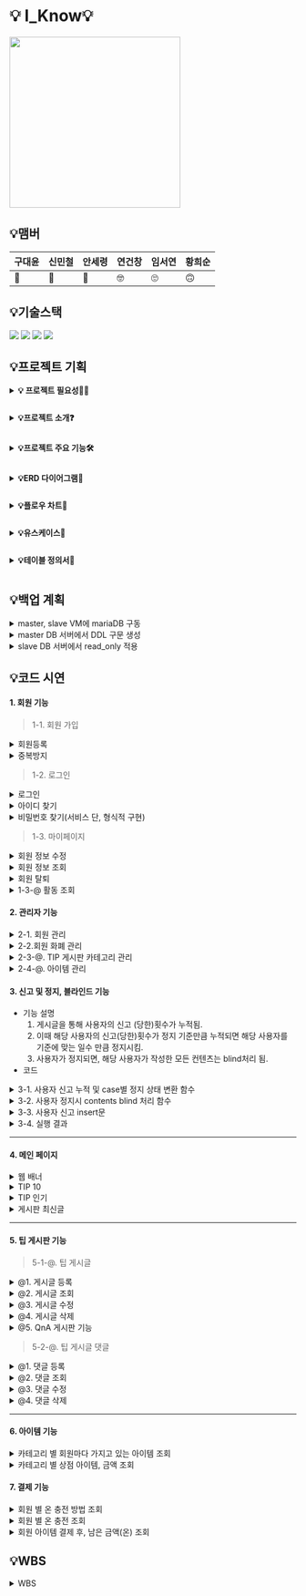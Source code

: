 # 💡 I_Know💡
<img src="https://github.com/user-attachments/assets/bf3aba34-18b6-47da-a5fa-1626d6849db1" width="300" height="300">

## 💡맴버
| 구대윤 | 신민철 | 안세령 | 연건창 | 임서연 | 황희순 |
| --- | --- | --- | --- | --- | --- |
| 🦁 | 🤩 | 🥰 | 🤓 | 🙄 | 🙃 |

## 💡기술스택

<img src="https://img.shields.io/badge/MariaDB-003545?style=for-the-badge&logo=MariaDB&logoColor=white"> <img src="https://img.shields.io/badge/Ubuntu-E95420?style=for-the-badge&logo=Ubuntu&logoColor=white"> <img src="https://img.shields.io/badge/Github-181717?style=for-the-badge&logo=Github&logoColor=white"> <img src="https://img.shields.io/badge/Linux-FCC624?style=for-the-badge&logo=Linux&logoColor=black">




## 💡프로젝트 기획


**<details><summary>💡 프로젝트 필요성🙋‍♀️**
</summary>
- ‘I_Know’는 일상 생활에서 사용하는 물건들을 사용할 때, 나만 아는 다른 사용법이나 정보들을 공유 하는 플랫폼입니다.
<br></br>

**[발을 씻자 다양한 사용 실제 사례]**

<br></br>
<img src="https://github.com/user-attachments/assets/61a72db0-9dcd-4a01-8fe3-3002e1540323" width="500" height="500">
<br></br>
- 해당 제품은 발을 세척하는 용도로 사용되는 제품입니다. 하지만 해당 제품의 세척 능력이 뛰어나 발을 세척하는 용도 외에 화장실 청소, 주방 청소 등 다양한 용도로 사용되고 있습니다. 
- 해당 제품처럼 주 사용 방법 뿐만 아니라 다양한 사용법과 정보들인 꿀팁을 공유하면서 일상 생활의 편안함과 새로운 정보를 제공하는 플랫폼 입니다.
<br></br>
<img src='https://www.notion.so/image/https%3A%2F%2Fprod-files-secure.s3.us-west-2.amazonaws.com%2F6326fa9e-f7c6-4b90-ae17-ad470381ee5c%2F7bda5c0c-545c-4f7b-b99b-be8858e5de74%2FUntitled.png?table=block&id=3531e824-2fb6-480f-868e-c452c52a4ea8&spaceId=6326fa9e-f7c6-4b90-ae17-ad470381ee5c&width=2000&userId=40b11d14-da59-453a-8038-fe3a1fdf8c18&cache=v2' width="500" height="500">
<br></br>
- 꿀팁, 꿀템에 관한 정보는 블로그, 유튜브, 인스타그램 등 다양한 채널에 분산되어 있습니다. 사용자는 원하는 정보를 찾기 위해 여러 플랫폼을 돌아다녀야 하며, 시간과 노력을 많이 소모하게 됩니다.
<br></br>

**I-KNOW 플랫폼에선 이용자들이 올린 꿀팁들을 편하게 모아 볼수 있고, 더하여 직접 팁을 요청하고 답변을 받을수 있어  원하는  정보를 보다 효율적으로 얻을 수 있습니다.**

</details>


 **<details><summary> 💡프로젝트 소개❓**
</summary>

- I_Know는 나만 아는 생활속 꿀팁에 대한 정보나 방법들을 다양하게 공유하는 서비스입니다. 사용자는 생활 속 꿀팁을 공유하며 서비스 내의 화폐인 <u>“온”</u>(100의 옛 말)을 통해 화폐를 얻을 수 있습니다. 
- “온”을 얻은 사용자는 생활 속 꿀팁 중 조회수, 좋아요 수, 공식 마크를 받은 질 좋은 꿀팁을 구매해 다양한 정보를 얻을 수 있습니다. 
- 해당 프로젝트를 통해 사용자는 일상 생활 속 유용한 정보를 얻어 적용함으로써 삶의 질을 향상할 수 있으며, 나만 아는 꿀팁을 공유해 “온”을 얻음으로써 성취감을 느낄 수 있습니다.

<details><summary>시스템 아키텍처
</summary>

<img src='https://www.notion.so/image/https%3A%2F%2Fprod-files-secure.s3.us-west-2.amazonaws.com%2F6326fa9e-f7c6-4b90-ae17-ad470381ee5c%2F8ee8c66d-28fb-4511-bafe-d09b8935a552%2FUntitled.png?table=block&id=5e1a16d1-c987-4bdc-9997-efb0ae2025b9&spaceId=6326fa9e-f7c6-4b90-ae17-ad470381ee5c&width=2000&userId=40b11d14-da59-453a-8038-fe3a1fdf8c18&cache=v2'>
</details>


<details><summary>서비스 플로우 차트
</summary>

<img src='https://www.notion.so/image/https%3A%2F%2Fprod-files-secure.s3.us-west-2.amazonaws.com%2F6326fa9e-f7c6-4b90-ae17-ad470381ee5c%2Ff80f575d-e4fe-4fcc-b28d-65764445a540%2FUntitled.png?table=block&id=318c22f5-df0f-412c-8ae5-5673ec2cc205&spaceId=6326fa9e-f7c6-4b90-ae17-ad470381ee5c&width=2000&userId=40b11d14-da59-453a-8038-fe3a1fdf8c18&cache=v2'>

</details>


<details><summary> 요구사항 명세서
</summary>

[요구사항명세서](https://docs.google.com/spreadsheets/d/1O4BXN6PQ9PiJiGorgaywMlyViNvz0o1Q30b6aIjEWsw/edit?gid=751791096#gid=751791096)
</details>

</details>




**<details><summary>💡프로젝트 주요 기능🛠**
</summary>

1. 정보 공유
- 생활에서 유용한 정보를 등록할 수 있습니다.
- 필요한 정보를 검색하여 조회할 수 있습니다.
- 좋아요 개수, 조회수 등 효과적인 팁에는 관리자가 인증 뱃지를 부여하여 프리미엄 팁으로 전환됩니다.
- 일반 팁에서 프리미엄 팁으로 전환될 경우 사용자에게 “온”을 부여합니다.
- 프리미엄 팁으로 전환된 팁은 사용자가 “온”으로 거래하여 정보를 열람할 수 있습니다.
2. 자세한 팁 질문 게판
- 원하는 팁을 얻고 싶은 경우 “온”을 내걸어 질문을 할 수 있습니다.
- 질문 게시판에 적절한 대답을 할 경우 내걸은 “온”을 받을 수 있습니다.
3. 아이템
- 서비스의 내부 화폐인 “온”을 통해 아이템을 구매할 수 있습니다.
- 구매한 아이템을 장착해 캐릭터를 꾸밀 수 있습니다.
4. 고객 관리
- 관리자가 고객 정보를 관리할 수 있습니다.
</details>


**<details><summary>💡ERD 다이어그램🎲**
</summary>

- 논리 모델링
<img src='https://www.notion.so/image/https%3A%2F%2Fprod-files-secure.s3.us-west-2.amazonaws.com%2F6326fa9e-f7c6-4b90-ae17-ad470381ee5c%2F89ccd3f3-e57b-44c3-84e8-9aaf81e7ab34%2FUntitled.png?table=block&id=ccdf4402-5682-44ef-b922-d6bf68581cb9&spaceId=6326fa9e-f7c6-4b90-ae17-ad470381ee5c&width=2000&userId=40b11d14-da59-453a-8038-fe3a1fdf8c18&cache=v2'>

- 물리 모델링
<img src='https://www.notion.so/image/https%3A%2F%2Fprod-files-secure.s3.us-west-2.amazonaws.com%2F6326fa9e-f7c6-4b90-ae17-ad470381ee5c%2Fd7e2ab4e-3423-47ba-93e0-c25363fc778c%2FUntitled.png?table=block&id=dba2ac9d-3b1d-4e05-930f-f1dc8583bf3d&spaceId=6326fa9e-f7c6-4b90-ae17-ad470381ee5c&width=2000&userId=40b11d14-da59-453a-8038-fe3a1fdf8c18&cache=v2'>
</details>


**<details><summary>💡플로우 차트🚀**
</summary>
</details>


**<details><summary>💡유스케이스📜**
</summary>

<img src='https://github.com/user-attachments/assets/0413c369-b96a-42e6-b611-7da0754c76f6'>

</details>


**<details><summary>💡테이블 정의서🎃**
</summary>

<details><summary> 테이블 생성 구문(DDL 구문)
</summary>

```
SET FOREIGN_KEY_CHECKS = 0;

  -- 모든 테이블 이름을 가져와서 DROP TABLE 명령어를 생성
SET @tables = NULL;
SELECT GROUP_CONCAT(table_name) INTO @tables
FROM information_schema.tables
WHERE table_schema = 'i_know';

-- 테이블 삭제
SET @tables = CONCAT('DROP TABLE ', @tables);
PREPARE stmt FROM @tables;
EXECUTE stmt;
DEALLOCATE PREPARE stmt;

SET FOREIGN_KEY_CHECKS = 1;

-- 테이블 생성 ---------------------------------------
CREATE TABLE users
(
    user_num    INT NOT NULL AUTO_INCREMENT
 COMMENT '회원번호',
    user_id    VARCHAR(50) NOT NULL COMMENT '아이디',
    user_pw    VARCHAR(50) NOT NULL COMMENT '비밀번호',
    user_email    VARCHAR(50) NOT NULL COMMENT '이메일',
    user_interest    VARCHAR(255) NOT NULL COMMENT '관심사',
    user_birth    DATE NOT NULL COMMENT '생년월일',
    user_gender    VARCHAR(50) NOT NULL COMMENT '성별',
    user_auth    VARCHAR(50) NOT NULL COMMENT '회원상태',
    user_role VARCHAR(50) NOT NULL COMMENT '회원권한',
    user_on    INT NOT NULL COMMENT '온',
    user_stopcnt int NULL COMMENT '정지일수', 
    user_reportcnt INT NOT NULL DEFAULT 0 COMMENT '신고당한횟수',
 PRIMARY KEY ( user_num )
) COMMENT = '회원';

CREATE TABLE category
(
    category_name    VARCHAR(50) NOT NULL COMMENT '카테고리명',
    category_num    INT NOT NULL AUTO_INCREMENT
 COMMENT '카테고리 번호',
 PRIMARY KEY ( category_num )
) COMMENT = '카테고리';

CREATE TABLE questions
(
    question_num    INT NOT NULL AUTO_INCREMENT COMMENT '질문글 번호',
    question_title    VARCHAR(50) NOT NULL COMMENT '질문글 제목',
    question_content    longtext NOT NULL COMMENT '질문글 내용',
    create_date    DATETIME NOT NULL COMMENT '작성일시',
    update_date    DATETIME COMMENT '수정일시',
    on_count    INT NOT NULL COMMENT '온개수',
    user_num    INT NOT NULL COMMENT '회원번호',
    category_num    INT NOT NULL COMMENT '카테고리 번호',
    is_blinded BOOLEAN NOT NULL default false COMMENT '블라인드여부',
 
 PRIMARY KEY ( question_num ) ,
 FOREIGN KEY (category_num) references category (category_num) ,
 FOREIGN KEY (user_num) references users (user_num)
) COMMENT = 'QnA 질문글';


CREATE TABLE answers
(
    answer_num    INT NOT NULL AUTO_INCREMENT
 COMMENT '답변글 번호',
    answer_title    VARCHAR(50) NOT NULL COMMENT '질문글 제목',
    answer_content    longtext NOT NULL COMMENT '게시글 내용',
    create_date    DATETIME NOT NULL COMMENT '작성일시',
    update_date    DATETIME COMMENT '수정일시',
    is_chosen    BOOLEAN not null default false COMMENT '채택여부',
    user_num    INT NOT NULL COMMENT '회원번호',
    question_num    INT NOT NULL COMMENT '질문글 번호',
    is_blinded BOOLEAN NOT NULL default false COMMENT '블라인드여부',
    
 PRIMARY KEY ( answer_num ),
 foreign key (user_num) references users (user_num),
 foreign key (question_num) references questions(question_num)
) COMMENT = 'QnA 답변글';


CREATE TABLE tip_post
(
    tip_post_num    INT AUTO_INCREMENT PRIMARY KEY 
 COMMENT '팁게시글 번호',
    tip_post_title    VARCHAR(50) NOT NULL COMMENT '게시글 제목',
    tip_post_content    longtext NOT NULL COMMENT '게시글 내용',
    create_date    DATETIME NOT NULL COMMENT '작성일시',
    update_date    DATETIME  COMMENT '수정일시',
    user_num    INT not null COMMENT '회원번호',
    category_num    INT NOT NULL COMMENT '카테고리 번호',
    is_blinded BOOLEAN NOT NULL default false COMMENT '블라인드여부',
    view_count INT NOT NULL DEFAULT 0 COMMENT '조회수',
 
 FOREIGN KEY (user_num) references users (user_num) ,
 FOREIGN KEY (category_num) references category (category_num)
) COMMENT = 'Tip 게시글';



CREATE TABLE tip_reply
(
    tip_reply_num    INT NOT NULL AUTO_INCREMENT
 COMMENT '팁게시글 댓글 번호',
    tip_reply_content    longtext NOT NULL COMMENT '팁게시글 댓글 내용',
    create_date    DATETIME NOT NULL COMMENT '작성일시',
    update_date    DATETIME COMMENT '수정일시',
    user_num    INT NOT NULL COMMENT '회원번호',
    tip_post_num    INT not null COMMENT '팁게시글 번호',
    is_blinded BOOLEAN NOT NULL default false COMMENT '블라인드여부',
 PRIMARY KEY ( tip_reply_num ) , 
 FOREIGN KEY ( user_num) references users(user_num) ,
 FOREIGN KEY ( tip_post_num) references tip_post(tip_post_num)
) COMMENT = 'TIP 댓글';


CREATE TABLE attachment
(
    file_num    INT NOT NULL AUTO_INCREMENT
 COMMENT '파일번호',
    file_name    VARCHAR(255) NOT NULL COMMENT '파일명',
    file_size    INT NOT NULL COMMENT '파일크기',
    question_num    INT  COMMENT '질문글 번호',
    answer_num    INT  COMMENT '답변글 번호',
    tip_reply_num INT  COMMENT '팁게시글 댓글 번호',
    tip_post_num    INT COMMENT '팁게시글 번호',
 PRIMARY KEY ( file_num ),
 FOREIGN KEY (question_num) references questions(question_num),
 FOREIGN KEY (answer_num) references answers(answer_num),
 FOREIGN KEY (tip_post_num) REFERENCES tip_post(tip_post_num),
 FOREIGN KEY (tip_reply_num) REFERENCEs tip_reply(tip_reply_num)
) COMMENT = '첨부파일';


CREATE TABLE item
(
    item_num    INT NOT NULL AUTO_INCREMENT
 COMMENT '아이템 코드',
    item_name    VARCHAR(50) NOT NULL COMMENT '아이템명',
    item_price    INT NOT NULL COMMENT '가격',
    category_num    INT NOT NULL COMMENT '카테고리 코드',
 PRIMARY KEY ( item_num ),
 FOREIGN KEY (category_num) references category (category_num)
) COMMENT = '아이템';


CREATE TABLE cash
(
    cash_num    INT NOT NULL AUTO_INCREMENT
 COMMENT '온 충전 코드',
    cash_type    VARCHAR(30) NOT NULL COMMENT '결제타입',
    cash_price    INT NOT NULL COMMENT '결제금액',
    cash_detail    VARCHAR(30) NOT NULL COMMENT '결제타입정보',
    user_num    INT NOT NULL COMMENT '회원번호',
 PRIMARY KEY ( cash_num ),
 FOREIGN KEY (user_num) references users (user_num)
) COMMENT = '온충전(현금 -> 온)';

CREATE TABLE item_box
(
    item_num    INT NOT NULL COMMENT '아이템 코드',
    user_num    INT NOT NULL COMMENT '회원번호',
    item_equip    boolean NOT NULL COMMENT '장착 유무',
 
 FOREIGN KEY (user_num) references users (user_num),
 FOREIGN KEY (item_num) references item (item_num) ,
 PRIMARY KEY ( item_num, user_num )
) COMMENT = '아이템 보관함';

-- ALTER TABLE item_box
--  ADD CONSTRAINT item_box_PK PRIMARY (item_num,user_num );


CREATE TABLE item_equipcategory
(
    category_num    INT NOT NULL AUTO_INCREMENT
 COMMENT '카테고리 코드',
    category_clothes    VARCHAR(50) NOT NULL COMMENT '착용 위치',
 PRIMARY KEY (category_num ) ,
 FOREIGN KEY (category_num) references category (category_num)
) COMMENT = '아이템 장착 카테고리_상점';


CREATE TABLE credit
(
    on_use   INT NOT NULL COMMENT '온 사용 갯수',
    user_num    INT NOT NULL COMMENT '회원번호',
    buy_num INT NOT NULL COMMENT '구매번호',
    item_num INT NOT NULL COMMENT '아이템코드',
 PRIMARY KEY ( buy_num ) ,
 FOREIGN KEY ( user_num ) references users (user_num),
 FOREIGN KEY ( item_num ) REFERENCES item (item_num)
) COMMENT = '아이템 구매내역';


CREATE TABLE likes_contents
(
    likes_num    INT NOT NULL AUTO_INCREMENT
 COMMENT '좋아요 번호',
    user_num    INT NOT NULL COMMENT '회원번호',
    tip_post_num    INT COMMENT '팁게시글 번호',
    tip_reply_num    INT COMMENT '팁게시글 댓글 번호',
    create_date DATETIME NOT NULL COMMENT '좋아요',
 PRIMARY KEY ( likes_num ),
 FOREIGN KEY ( user_num) references users(user_num),
 FOREIGN KEY ( tip_post_num) references tip_post(tip_post_num),
 FOREIGN KEY ( tip_reply_num) references tip_reply(tip_reply_num)
) COMMENT = 'TIP 좋아요';


CREATE TABLE scrap
(
    scrap_date    DATETIME NOT NULL COMMENT '스크랩 일시',
    scrap_num    INT NOT NULL AUTO_INCREMENT COMMENT '스크랩 번호',
    user_num    INT NOT NULL COMMENT '회원번호',
    tip_post_num    INT NOT NULL COMMENT '팁게시글 번호',
 PRIMARY KEY ( scrap_num ) ,
 FOREIGN KEY ( tip_post_num) references tip_post(tip_post_num) ,
 FOREIGN KEY ( user_num) references users(user_num)
 
) COMMENT = '스크랩한 글';


CREATE TABLE report_record
(
    report_num    INT NOT NULL AUTO_INCREMENT
 COMMENT '신고번호',
    report_user_num    INT NOT NULL COMMENT '신고대상자번호',
    report_date    DATE NOT NULL COMMENT '신고일시',
    user_num    INT NOT NULL COMMENT '신고자번호',
    question_num    INT COMMENT '질문글 번호',
    report_content    VARCHAR(255) NOT NULL COMMENT '신고 사유',
    answer_num    INT COMMENT '답변글 번호',
    tip_reply_num    INT COMMENT '팁게시글 댓글 번호',
    tip_post_num    INT COMMENT '팁게시글 번호',
 PRIMARY KEY ( report_num ),
 FOREIGN KEY ( user_num) references users(user_num),
 FOREIGN KEY ( question_num) references questions (question_num),
 FOREIGN KEY ( tip_reply_num) references tip_reply(tip_reply_num),
 FOREIGN KEY ( tip_post_num) references tip_post(tip_post_num)
) COMMENT = '신고기록';

```
</details>

<details><summary> 테이블 정의서(구글시트 링크 첨부 예정)
</summary>
  
[테이블 정의서](https://docs.google.com/spreadsheets/d/1mNR-jP_g_l005ycf0eLs2BYmKMv2U5MiJfzwPXQLGcw/edit?usp=sharing)
</details>

</details>


## 💡백업 계획

<details><summary>master, slave VM에 mariaDB 구동</summary>
<img src='https://www.notion.so/image/https%3A%2F%2Fprod-files-secure.s3.us-west-2.amazonaws.com%2F6326fa9e-f7c6-4b90-ae17-ad470381ee5c%2F0d65553f-0534-410d-ad01-7d9e83d17df6%2FUntitled.png?table=block&id=109eed17-4a09-4ecc-8c5e-b51dec98e479&spaceId=6326fa9e-f7c6-4b90-ae17-ad470381ee5c&width=2000&userId=40b11d14-da59-453a-8038-fe3a1fdf8c18&cache=v2'>
</details>


<details><summary>master DB 서버에서 DDL 구문 생성</summary>
<img src='https://www.notion.so/image/https%3A%2F%2Fprod-files-secure.s3.us-west-2.amazonaws.com%2F6326fa9e-f7c6-4b90-ae17-ad470381ee5c%2F219c5bc6-691a-4367-bd0b-69d9f17063b7%2FUntitled.png?table=block&id=e7433098-cb58-4a7c-b44e-b2de3582ddae&spaceId=6326fa9e-f7c6-4b90-ae17-ad470381ee5c&width=2000&userId=40b11d14-da59-453a-8038-fe3a1fdf8c18&cache=v2'>
</details>

<details><summary>slave DB 서버에서 read_only  적용</summary>
<img src='https://www.notion.so/image/https%3A%2F%2Fprod-files-secure.s3.us-west-2.amazonaws.com%2F6326fa9e-f7c6-4b90-ae17-ad470381ee5c%2Fb9376f78-5abc-4162-9f54-597b02ff127f%2FUntitled.png?table=block&id=50edac92-e215-4c76-a21a-371fef456eac&spaceId=6326fa9e-f7c6-4b90-ae17-ad470381ee5c&width=2000&userId=40b11d14-da59-453a-8038-fe3a1fdf8c18&cache=v2'>
</details>







## 💡코드 시연

#### 1. 회원 기능

> 1-1. 회원 가입


<details><summary>회원등록</summary><img src='https://www.notion.so/image/https%3A%2F%2Fprod-files-secure.s3.us-west-2.amazonaws.com%2F6326fa9e-f7c6-4b90-ae17-ad470381ee5c%2F4a26f2eb-dd5f-43dc-81c0-75877a187c31%2FUntitled.png?table=block&id=b280c94c-bd05-46d3-979b-200cd2156597&spaceId=6326fa9e-f7c6-4b90-ae17-ad470381ee5c&width=1920&userId=40b11d14-da59-453a-8038-fe3a1fdf8c18&cache=v2'>
</details>



<details><summary>중복방지</summary><img src='https://www.notion.so/image/https%3A%2F%2Fprod-files-secure.s3.us-west-2.amazonaws.com%2F6326fa9e-f7c6-4b90-ae17-ad470381ee5c%2F42d9f7ab-091a-4e6e-a317-99344e481dce%2FUntitled.png?table=block&id=432adbbc-7342-495f-b78e-23966da80198&spaceId=6326fa9e-f7c6-4b90-ae17-ad470381ee5c&width=1920&userId=40b11d14-da59-453a-8038-fe3a1fdf8c18&cache=v2'>
</details>


</details>

>1-2.  로그인


<details><summary>로그인</summary><img src='https://www.notion.so/image/https%3A%2F%2Fprod-files-secure.s3.us-west-2.amazonaws.com%2F6326fa9e-f7c6-4b90-ae17-ad470381ee5c%2F64e0746a-b5b2-4c7a-96fd-d1dea1a59baf%2FUntitled.png?table=block&id=56dab355-e79f-4c92-aed7-b9b1eb449442&spaceId=6326fa9e-f7c6-4b90-ae17-ad470381ee5c&width=1920&userId=40b11d14-da59-453a-8038-fe3a1fdf8c18&cache=v2'>
</details>

<details><summary> 아이디 찾기</summary><img src='https://www.notion.so/image/https%3A%2F%2Fprod-files-secure.s3.us-west-2.amazonaws.com%2F6326fa9e-f7c6-4b90-ae17-ad470381ee5c%2F0adc6f95-7f11-46e0-928c-f558d41b3aee%2FUntitled.png?table=block&id=fb93823e-ba20-46a6-ae9f-e52afa4bb6a0&spaceId=6326fa9e-f7c6-4b90-ae17-ad470381ee5c&width=1920&userId=40b11d14-da59-453a-8038-fe3a1fdf8c18&cache=v2'></details>

<details><summary>비밀번호 찾기(서비스 단, 형식적 구현)</summary><img src='https://www.notion.so/image/https%3A%2F%2Fprod-files-secure.s3.us-west-2.amazonaws.com%2F6326fa9e-f7c6-4b90-ae17-ad470381ee5c%2Fa1443b3b-b299-4470-8b97-d83a1198a1b3%2FUntitled.png?table=block&id=a42384a7-6d9e-4a18-8003-abd404dceb71&spaceId=6326fa9e-f7c6-4b90-ae17-ad470381ee5c&width=1920&userId=40b11d14-da59-453a-8038-fe3a1fdf8c18&cache=v2'>
</details>




</details>

> 1-3. 마이페이지

<details><summary> 회원 정보 수정
</summary>
<img src='https://www.notion.so/image/https%3A%2F%2Fprod-files-secure.s3.us-west-2.amazonaws.com%2F6326fa9e-f7c6-4b90-ae17-ad470381ee5c%2F0fcd7e41-dc74-4fb5-9640-d3e896a7cc58%2FUntitled.png?table=block&id=d29a969b-9bf9-4b5c-9cee-6578b6e22647&spaceId=6326fa9e-f7c6-4b90-ae17-ad470381ee5c&width=1920&userId=40b11d14-da59-453a-8038-fe3a1fdf8c18&cache=v2'>
</details>

<details><summary>회원 정보 조회
</summary>
<img src='https://www.notion.so/image/https%3A%2F%2Fprod-files-secure.s3.us-west-2.amazonaws.com%2F6326fa9e-f7c6-4b90-ae17-ad470381ee5c%2Fd1378a3d-45ea-4681-814d-a89cda7c291c%2FUntitled.png?table=block&id=c75e149a-289e-4be5-8778-0bde43db266a&spaceId=6326fa9e-f7c6-4b90-ae17-ad470381ee5c&width=1920&userId=40b11d14-da59-453a-8038-fe3a1fdf8c18&cache=v2'>
</details>


<details><summary>회원 탈퇴
</summary>
<img src='https://www.notion.so/image/https%3A%2F%2Fprod-files-secure.s3.us-west-2.amazonaws.com%2F6326fa9e-f7c6-4b90-ae17-ad470381ee5c%2F07aa7530-7a88-47e0-8426-8f2295022acd%2FUntitled.png?table=block&id=0e771dca-d88b-41c0-8733-9cdcfa60df0d&spaceId=6326fa9e-f7c6-4b90-ae17-ad470381ee5c&width=1920&userId=40b11d14-da59-453a-8038-fe3a1fdf8c18&cache=v2'>
</details>


<details><summary>1-3-@ 활동 조회
</summary>


<details><summary>@1. 작성한 질문글 조회</summary><img src='https://www.notion.so/image/https%3A%2F%2Fprod-files-secure.s3.us-west-2.amazonaws.com%2F6326fa9e-f7c6-4b90-ae17-ad470381ee5c%2Fe938ef2e-cdab-48f1-8427-98fd77382683%2FUntitled.png?table=block&id=a700996b-bdb1-485b-894f-a94368d8d843&spaceId=6326fa9e-f7c6-4b90-ae17-ad470381ee5c&width=1920&userId=40b11d14-da59-453a-8038-fe3a1fdf8c18&cache=v2'>
</details>

<details><summary>@2. 작성한 TIP 게시글 조회</summary><img src='https://www.notion.so/image/https%3A%2F%2Fprod-files-secure.s3.us-west-2.amazonaws.com%2F6326fa9e-f7c6-4b90-ae17-ad470381ee5c%2Fd714d153-f66f-4289-996d-cf7222e92b35%2FUntitled.png?table=block&id=71363556-1be1-4d99-a6b8-f15d4a6aad5a&spaceId=6326fa9e-f7c6-4b90-ae17-ad470381ee5c&width=1920&userId=40b11d14-da59-453a-8038-fe3a1fdf8c18&cache=v2'>
</details>

<details><summary>@3. 작성한 댓글 조회</summary><img src='https://www.notion.so/image/https%3A%2F%2Fprod-files-secure.s3.us-west-2.amazonaws.com%2F6326fa9e-f7c6-4b90-ae17-ad470381ee5c%2F93b658d8-d849-422e-8db0-bf6c86a64a60%2FUntitled.png?table=block&id=cc6c926b-c74d-44c2-8c75-895ece749478&spaceId=6326fa9e-f7c6-4b90-ae17-ad470381ee5c&width=1920&userId=40b11d14-da59-453a-8038-fe3a1fdf8c18&cache=v2'>
</details>

<details><summary>@4. 좋아요 한 글 조회
</summary>
<img src='https://www.notion.so/image/https%3A%2F%2Fprod-files-secure.s3.us-west-2.amazonaws.com%2F6326fa9e-f7c6-4b90-ae17-ad470381ee5c%2F4af55432-d563-4b37-a07b-f6b3dc988a90%2FUntitled.png?table=block&id=7301e783-2ea9-41c0-a216-5d6754f1c285&spaceId=6326fa9e-f7c6-4b90-ae17-ad470381ee5c&width=1920&userId=40b11d14-da59-453a-8038-fe3a1fdf8c18&cache=v2'>
</details>

<details><summary>@5. 좋아요 한 댓글 조회
</summary>
<img src='https://www.notion.so/image/https%3A%2F%2Fprod-files-secure.s3.us-west-2.amazonaws.com%2F6326fa9e-f7c6-4b90-ae17-ad470381ee5c%2F80365f4f-53ea-4e45-8588-5bf06eedad2c%2FUntitled.png?table=block&id=46795de3-e994-4c96-a907-14b44658aab9&spaceId=6326fa9e-f7c6-4b90-ae17-ad470381ee5c&width=1920&userId=40b11d14-da59-453a-8038-fe3a1fdf8c18&cache=v2'>
</details>


<details><summary>@6. 스크랩 한 글 조회
</summary>
<img src='https://www.notion.so/image/https%3A%2F%2Fprod-files-secure.s3.us-west-2.amazonaws.com%2F6326fa9e-f7c6-4b90-ae17-ad470381ee5c%2F8801983f-6a96-4333-978e-49d3aef5dd45%2FUntitled.png?table=block&id=ec7dc092-d099-4b1d-b366-78e6f32467db&spaceId=6326fa9e-f7c6-4b90-ae17-ad470381ee5c&width=1920&userId=40b11d14-da59-453a-8038-fe3a1fdf8c18&cache=v2'>
</details>



</details>
</details>
</details>


#### 2. 관리자 기능

<details><summary>2-1. 회원 관리</summary>

<details><summary> 회원 목록 조회</summary><img src='https://www.notion.so/image/https%3A%2F%2Fprod-files-secure.s3.us-west-2.amazonaws.com%2F6326fa9e-f7c6-4b90-ae17-ad470381ee5c%2Fa6d11acd-e4ac-438d-ba80-501bdc1d4360%2FUntitled.png?table=block&id=b8708e39-b845-40a6-84a7-39a81f95a9e8&spaceId=6326fa9e-f7c6-4b90-ae17-ad470381ee5c&width=1530&userId=40b11d14-da59-453a-8038-fe3a1fdf8c18&cache=v2'></details>

>><details><summary> 회원 목록 상세 조회</summary><img src='https://www.notion.so/image/https%3A%2F%2Fprod-files-secure.s3.us-west-2.amazonaws.com%2F6326fa9e-f7c6-4b90-ae17-ad470381ee5c%2F7651e603-ddd7-46cd-8b72-ddd0bfb6fb2a%2FUntitled.png?table=block&id=e7c8655a-8cca-431d-bc23-39f91168a384&spaceId=6326fa9e-f7c6-4b90-ae17-ad470381ee5c&width=1530&userId=40b11d14-da59-453a-8038-fe3a1fdf8c18&cache=v2'></details>

>><details><summary> 회원 Q&A 게시글 목록 상세 조회</summary><img src='https://www.notion.so/image/https%3A%2F%2Fprod-files-secure.s3.us-west-2.amazonaws.com%2F6326fa9e-f7c6-4b90-ae17-ad470381ee5c%2F635055db-ef02-45ac-9cf5-dbb778c39d77%2FUntitled.png?table=block&id=92cbc659-1539-4635-8250-010823729bf1&spaceId=6326fa9e-f7c6-4b90-ae17-ad470381ee5c&width=1530&userId=40b11d14-da59-453a-8038-fe3a1fdf8c18&cache=v2'></details>

>><details><summary> 회원 TIP 게시글 목록 상세 조회</summary><img src='https://www.notion.so/image/https%3A%2F%2Fprod-files-secure.s3.us-west-2.amazonaws.com%2F6326fa9e-f7c6-4b90-ae17-ad470381ee5c%2F3053522a-2083-4df9-8c8a-03dd333a078c%2FUntitled.png?table=block&id=5f09d950-cbda-4648-bf5d-3d3dc7fb30e8&spaceId=6326fa9e-f7c6-4b90-ae17-ad470381ee5c&width=1530&userId=40b11d14-da59-453a-8038-fe3a1fdf8c18&cache=v2'></details>
</details>



<details><summary>2-2.회원 화폐 관리
</summary>


>> <details><summary>회원 화폐 수정</summary><img src='https://www.notion.so/image/https%3A%2F%2Fprod-files-secure.s3.us-west-2.amazonaws.com%2F6326fa9e-f7c6-4b90-ae17-ad470381ee5c%2Fabcccef2-a50a-4885-89b7-5e468e9002ff%2FUntitled.png?table=block&id=59352f8e-41a5-4ece-9621-49081dc6442b&spaceId=6326fa9e-f7c6-4b90-ae17-ad470381ee5c&width=1530&userId=40b11d14-da59-453a-8038-fe3a1fdf8c18&cache=v2'>
</details>
</details>


<details><summary>2-3-@. TIP 게시판 카테고리 관리
</summary>


<details><summary>@1. 카테고리 조회
</summary>

<img src='https://www.notion.so/image/https%3A%2F%2Fprod-files-secure.s3.us-west-2.amazonaws.com%2F6326fa9e-f7c6-4b90-ae17-ad470381ee5c%2F052521a0-8650-437f-94a9-f5b5bad96921%2FUntitled.png?table=block&id=a84d7176-ec3f-488e-924f-8399cbd356bc&spaceId=6326fa9e-f7c6-4b90-ae17-ad470381ee5c&width=1530&userId=40b11d14-da59-453a-8038-fe3a1fdf8c18&cache=v2'>

</details>

<details><summary>@2. 카테고리 추가 
</summary>

<img src='https://www.notion.so/image/https%3A%2F%2Fprod-files-secure.s3.us-west-2.amazonaws.com%2F6326fa9e-f7c6-4b90-ae17-ad470381ee5c%2Fdbe0b962-2a37-4714-a19d-29362b208839%2FUntitled.png?table=block&id=084f0631-c650-40de-b38e-3a29d5e37fa6&spaceId=6326fa9e-f7c6-4b90-ae17-ad470381ee5c&width=2000&userId=40b11d14-da59-453a-8038-fe3a1fdf8c18&cache=v2'>
</details>


<details><summary>@3. 카테고리 수정
</summary>
<img src='https://www.notion.so/image/https%3A%2F%2Fprod-files-secure.s3.us-west-2.amazonaws.com%2F6326fa9e-f7c6-4b90-ae17-ad470381ee5c%2Fa4e06dfa-28e8-4c77-a554-6be99b2f3c28%2FUntitled.png?table=block&id=8eeeef8d-139e-4f0b-920c-6ec7316548bc&spaceId=6326fa9e-f7c6-4b90-ae17-ad470381ee5c&width=1920&userId=40b11d14-da59-453a-8038-fe3a1fdf8c18&cache=v2'>
</details>


<details><summary>@4. 카테고리 삭제
</summary>
<img src='https://www.notion.so/image/https%3A%2F%2Fprod-files-secure.s3.us-west-2.amazonaws.com%2F6326fa9e-f7c6-4b90-ae17-ad470381ee5c%2F925b64c6-8832-47bc-97dc-8d9de7c6d0ee%2FUntitled.png?table=block&id=296ef643-3de2-4082-aa17-989007604aca&spaceId=6326fa9e-f7c6-4b90-ae17-ad470381ee5c&width=1920&userId=40b11d14-da59-453a-8038-fe3a1fdf8c18&cache=v2'>
</details>
</details>



<details><summary>2-4-@. 아이템 관리
</summary>


<details><summary>@1. 아이템 조회
</summary>


```
-- user_role 이 admin인 경우 특정 아이템 조회 기능 구현

DELIMITER //

CREATE PROCEDURE view_item_if_admin (
    IN user_id_input VARCHAR(50),
    IN item_num_input INT,
    OUT result VARCHAR(255)
)
BEGIN
    DECLARE user_auth_value VARCHAR(50);
    DECLARE item_details VARCHAR(255);

    -- 제공된 user_id에 해당하는 user_auth 값을 가져옴
    SELECT user_role INTO user_auth_value
    FROM users
    WHERE user_id = user_id_input;

    -- user_role 값이 'admin'인지 확인
    IF user_auth_value = 'admin' THEN
        -- 사용자가 관리자인 경우에만 item을 조회
        SELECT 
            CONCAT(
                'item_num: ', i.item_num, 
                ', item_name: ', i.item_name, 
                ', item_price: ', i.item_price, 
                ', category_clothes: ', iec.category_clothes
            ) INTO item_details
        FROM 
            item i
        JOIN 
            item_equipcategory iec ON i.category_num = iec.category_num
        WHERE 
            i.item_num = item_num_input;
        
        SET result = item_details;
    ELSE
        -- 사용자가 관리자가 아닌 경우 오류 발생 또는 처리
        SET result = '사용자가 관리자가 아닙니다';
    END IF;
END //

DELIMITER ;

-- 프로시저 호출 예시 (아이템 조회)
SET @result = NULL;
CALL view_item_if_admin('user3', 10, @result);
SELECT @result;

SELECT * FROM item;
```
<img src='https://www.notion.so/image/https%3A%2F%2Fprod-files-secure.s3.us-west-2.amazonaws.com%2F6326fa9e-f7c6-4b90-ae17-ad470381ee5c%2F848bf63a-f239-497d-8aec-1a2c20f98306%2FUntitled.png?table=block&id=f8dbe4d6-824a-42a6-9fd2-ff215e891040&spaceId=6326fa9e-f7c6-4b90-ae17-ad470381ee5c&width=1920&userId=40b11d14-da59-453a-8038-fe3a1fdf8c18&cache=v2'>
<img src='https://www.notion.so/image/https%3A%2F%2Fprod-files-secure.s3.us-west-2.amazonaws.com%2F6326fa9e-f7c6-4b90-ae17-ad470381ee5c%2F567beb21-84ec-4c0d-bf62-fa123202ef47%2FUntitled.png?table=block&id=29f81b76-046e-4e1b-9c71-25c6e87eec8b&spaceId=6326fa9e-f7c6-4b90-ae17-ad470381ee5c&width=1920&userId=40b11d14-da59-453a-8038-fe3a1fdf8c18&cache=v2'>



</details>


<details><summary>@2. 아이템 추가
</summary>

```
-- user_role 이 admin인 경우 아이템 추가 기능 구현
DROP PROCEDURE insert_item_if_admin;

DELIMITER //

CREATE PROCEDURE insert_item_if_admin (
    IN user_id_input VARCHAR(50),
    IN item_name_input VARCHAR(50),
    IN item_price_input INT,
    IN category_num_input INT,
    OUT result VARCHAR(255)
)
BEGIN
    DECLARE user_auth_value VARCHAR(50);

    -- 제공된 user_id에 해당하는 user_auth 값을 가져옴
    SELECT user_role INTO user_auth_value
    FROM users
    WHERE user_id = user_id_input;

    -- user_auth 값이 'admin'인지 확인
    IF user_auth_value = 'admin' THEN
        -- 사용자가 관리자인 경우에만 item을 삽입
        INSERT INTO item (item_name, item_price, category_num)
        VALUES (item_name_input, item_price_input, category_num_input);
        SET result = '아이템 추가 완료';
    ELSE
        -- 사용자가 관리자가 아닌 경우 오류 발생 또는 처리
        SET result = '사용자가 관리자가 아닙니다';
    END IF;
END //

DELIMITER ;

-- 프로시저 호출 예시
SET @result = NULL;
CALL insert_item_if_admin('user3', '빨간신발', 20, 3, @result);
SELECT @result;

SELECT * FROM item;
```
<img src='https://www.notion.so/image/https%3A%2F%2Fprod-files-secure.s3.us-west-2.amazonaws.com%2F6326fa9e-f7c6-4b90-ae17-ad470381ee5c%2F55abb261-ae03-4d5a-b807-6baa65e8600a%2FUntitled.png?table=block&id=59101240-a5ca-441b-965a-7c7c818ab955&spaceId=6326fa9e-f7c6-4b90-ae17-ad470381ee5c&width=1920&userId=40b11d14-da59-453a-8038-fe3a1fdf8c18&cache=v2'>
<img src='https://www.notion.so/image/https%3A%2F%2Fprod-files-secure.s3.us-west-2.amazonaws.com%2F6326fa9e-f7c6-4b90-ae17-ad470381ee5c%2F38c572d3-006b-47e1-8d8d-f88e71aa3fca%2FUntitled.png?table=block&id=3deb9cec-0ae6-4ef1-a5fa-41ed00f3db03&spaceId=6326fa9e-f7c6-4b90-ae17-ad470381ee5c&width=1920&userId=40b11d14-da59-453a-8038-fe3a1fdf8c18&cache=v2'>
</details>


<details><summary>@3. 아이템 수정
</summary>

```
-- -- user_role 이 admin인 경우 특정 아이템 update 기능 구현

DELIMITER //

CREATE PROCEDURE update_item_if_admin (
    IN user_id_input VARCHAR(50),
    IN item_num_input INT,
    IN new_item_name VARCHAR(50),
    IN new_item_price INT,
    IN new_category_num INT,
    OUT result VARCHAR(255)
)
BEGIN
    DECLARE user_auth_value VARCHAR(50);

    -- 제공된 user_id에 해당하는 user_auth 값을 가져옴
    SELECT user_role INTO user_auth_value
    FROM users
    WHERE user_id = user_id_input;

    -- user_role 값이 'admin'인지 확인
    IF user_auth_value = 'admin' THEN
        -- 사용자가 관리자인 경우에만 item을 업데이트
        UPDATE item
        SET 
            item_name = new_item_name,
            item_price = new_item_price,
            category_num = new_category_num
        WHERE 
            item_num = item_num_input;
        
        SET result = '아이템 업데이트 완료';
    ELSE
        -- 사용자가 관리자가 아닌 경우 오류 발생 또는 처리
        SET result = '사용자가 관리자가 아닙니다';
    END IF;
END //

DELIMITER ;

-- 프로시저 호출 예시 (아이템 업데이트)
SET @result = NULL;
CALL update_item_if_admin('user3', 10, '쿠로미', 15, 1, @result);
SELECT @result;

SELECT * FROM item;

```
<img src='https://www.notion.so/image/https%3A%2F%2Fprod-files-secure.s3.us-west-2.amazonaws.com%2F6326fa9e-f7c6-4b90-ae17-ad470381ee5c%2F4bed4c2b-187b-4a7f-9817-ce85dd34d522%2FUntitled.png?table=block&id=a38f65b5-ce8b-4218-a8bd-a56a040ea29a&spaceId=6326fa9e-f7c6-4b90-ae17-ad470381ee5c&width=1920&userId=40b11d14-da59-453a-8038-fe3a1fdf8c18&cache=v2'>
<img src='https://www.notion.so/image/https%3A%2F%2Fprod-files-secure.s3.us-west-2.amazonaws.com%2F6326fa9e-f7c6-4b90-ae17-ad470381ee5c%2F1764c862-ca93-4bc2-b008-be362a109ebf%2FUntitled.png?table=block&id=656cfec2-494b-41cd-af3a-90bc2de268b1&spaceId=6326fa9e-f7c6-4b90-ae17-ad470381ee5c&width=1920&userId=40b11d14-da59-453a-8038-fe3a1fdf8c18&cache=v2'>
<img src='https://www.notion.so/image/https%3A%2F%2Fprod-files-secure.s3.us-west-2.amazonaws.com%2F6326fa9e-f7c6-4b90-ae17-ad470381ee5c%2F2309e86d-222a-49f8-b2a0-86a93fa88183%2FUntitled.png?table=block&id=3dd9e329-85c8-47d5-a4f7-2bfc58c243f7&spaceId=6326fa9e-f7c6-4b90-ae17-ad470381ee5c&width=1920&userId=40b11d14-da59-453a-8038-fe3a1fdf8c18&cache=v2'>
</details>


<details><summary>@4. 아이템 삭제
</summary>

```
-- DROP PROCEDURE delete_item_if_admin;

-- user_role 이 admin인 경우 아이템 삭제 기능 구현
DELIMITER //

CREATE PROCEDURE delete_item_if_admin (
    IN user_id_input VARCHAR(50),
    IN item_num_input INT,
    OUT result VARCHAR(255)
)
BEGIN
    DECLARE user_auth_value VARCHAR(50);

    -- 제공된 user_id에 해당하는 user_auth 값을 가져옴
    SELECT user_role INTO user_auth_value
    FROM users
    WHERE user_id = user_id_input;

    -- user_auth 값이 'admin'인지 확인
    IF user_auth_value = 'admin' THEN
        -- 사용자가 관리자인 경우에만 item을 삭제
        DELETE FROM item WHERE item_num = item_num_input;
        SET result = '아이템 삭제 완료';
    ELSE
        -- 사용자가 관리자가 아닌 경우 오류 발생 또는 처리
        SET result = '사용자가 관리자가 아닙니다';
    END IF;
END //

DELIMITER ;

-- 프로시저 호출 예시 (아이템 삭제)
SET @result = NULL;
CALL delete_item_if_admin('user1', 11, @result);
SELECT @result;

SELECT * FROM item;

```
<img src='https://www.notion.so/image/https%3A%2F%2Fprod-files-secure.s3.us-west-2.amazonaws.com%2F6326fa9e-f7c6-4b90-ae17-ad470381ee5c%2F03da76d6-c05b-412a-85b2-7b805b759303%2FUntitled.png?table=block&id=fed42ed2-9380-4aea-bea2-b2a1f4d86dde&spaceId=6326fa9e-f7c6-4b90-ae17-ad470381ee5c&width=1920&userId=40b11d14-da59-453a-8038-fe3a1fdf8c18&cache=v2'>
<img src='https://www.notion.so/image/https%3A%2F%2Fprod-files-secure.s3.us-west-2.amazonaws.com%2F6326fa9e-f7c6-4b90-ae17-ad470381ee5c%2F1b363cf0-0b12-4bbc-876c-80dd9d359f8e%2FUntitled.png?table=block&id=225af9bc-25b6-43a3-9914-a9f5bb69ae19&spaceId=6326fa9e-f7c6-4b90-ae17-ad470381ee5c&width=1920&userId=40b11d14-da59-453a-8038-fe3a1fdf8c18&cache=v2'>
</details>
</details>
</details>


 #### 3. 신고 및 정지, 블라인드 기능

- 기능 설명
  1. 게시글을 통해 사용자의 신고 (당한)횟수가 누적됨.
  2. 이때 해당 사용자의 신고(당한)횟수가  정지 기준만큼 누적되면 해당 사용자를 기준에 맞는 일수 만큼 정지시킴.
  3. 사용자가 정지되면, 해당 사용자가 작성한 모든 컨텐츠는 blind처리 됨.
- 코드

<details><summary>3-1. 사용자 신고 누적 및 case별 정지 상태 변환 함수
</summary>
<img src='https://www.notion.so/image/https%3A%2F%2Fprod-files-secure.s3.us-west-2.amazonaws.com%2F6326fa9e-f7c6-4b90-ae17-ad470381ee5c%2F3f2ec848-a2dc-49c4-a846-b1c72478460a%2FUntitled.png?table=block&id=789df5eb-ffd9-4228-89c5-527db7184827&spaceId=6326fa9e-f7c6-4b90-ae17-ad470381ee5c&width=2000&userId=40b11d14-da59-453a-8038-fe3a1fdf8c18&cache=v2'>
</details>

<details><summary>3-2. 사용자 정지시 contents blind 처리 함수
</summary>
  
<img src='https://www.notion.so/image/https%3A%2F%2Fprod-files-secure.s3.us-west-2.amazonaws.com%2F6326fa9e-f7c6-4b90-ae17-ad470381ee5c%2F9e1ea986-2ec6-456a-9f6c-76f076515469%2FUntitled.png?table=block&id=2c53b272-f490-44c0-95a6-46d9bd937e91&spaceId=6326fa9e-f7c6-4b90-ae17-ad470381ee5c&width=2000&userId=40b11d14-da59-453a-8038-fe3a1fdf8c18&cache=v2'>
</details>

<details><summary>3-3. 사용자 신고 insert문
</summary>
  
<img src='https://www.notion.so/image/https%3A%2F%2Fprod-files-secure.s3.us-west-2.amazonaws.com%2F6326fa9e-f7c6-4b90-ae17-ad470381ee5c%2Feb1750dd-2219-4b14-865b-592c4503da69%2FUntitled.png?table=block&id=b56f060e-b50a-4684-90b6-0abd8f142b78&spaceId=6326fa9e-f7c6-4b90-ae17-ad470381ee5c&width=1230&userId=40b11d14-da59-453a-8038-fe3a1fdf8c18&cache=v2'>
</details>

<details><summary>3-4. 실행 결과
</summary>
- 신고 전 users, questions 상태
<img src='https://www.notion.so/image/https%3A%2F%2Fprod-files-secure.s3.us-west-2.amazonaws.com%2F6326fa9e-f7c6-4b90-ae17-ad470381ee5c%2Fc1d9cf05-5a9e-464d-86aa-85b64b0cbd8b%2FUntitled.png?table=block&id=dabf1ecd-55f6-4858-9ca0-d584b1659b3f&spaceId=6326fa9e-f7c6-4b90-ae17-ad470381ee5c&width=2000&userId=40b11d14-da59-453a-8038-fe3a1fdf8c18&cache=v2'>

- 신고 후 users, questions 상태
<img src='https://www.notion.so/image/https%3A%2F%2Fprod-files-secure.s3.us-west-2.amazonaws.com%2F6326fa9e-f7c6-4b90-ae17-ad470381ee5c%2F06219892-ce7b-42f2-b786-35b81eeea95f%2FUntitled.png?table=block&id=8f7fbd61-a22c-4aca-b4e1-55479fd35eb7&spaceId=6326fa9e-f7c6-4b90-ae17-ad470381ee5c&width=2000&userId=40b11d14-da59-453a-8038-fe3a1fdf8c18&cache=v2'>

</details>

        


---
#### 4. 메인 페이지

<details><summary>웹 배너
</summary>

<img src='https://www.notion.so/image/https%3A%2F%2Fprod-files-secure.s3.us-west-2.amazonaws.com%2F6326fa9e-f7c6-4b90-ae17-ad470381ee5c%2Faef77b69-7298-4cb4-ae52-d653fa5defef%2F%25EC%258A%25A4%25ED%2581%25AC%25EB%25A6%25B0%25EC%2583%25B7_2024-07-26_164548.png?table=block&id=da2c029d-a3f1-466c-9c47-f97ffc41a038&spaceId=6326fa9e-f7c6-4b90-ae17-ad470381ee5c&width=2000&userId=40b11d14-da59-453a-8038-fe3a1fdf8c18&cache=v2'>
<img src='https://www.notion.so/image/https%3A%2F%2Fprod-files-secure.s3.us-west-2.amazonaws.com%2F6326fa9e-f7c6-4b90-ae17-ad470381ee5c%2F0ba57b3a-141e-4ac3-afe6-788b3a30e940%2F%25EC%258A%25A4%25ED%2581%25AC%25EB%25A6%25B0%25EC%2583%25B7_2024-07-26_164610.png?table=block&id=f28d68f0-9a38-4287-a811-ba9937d41f09&spaceId=6326fa9e-f7c6-4b90-ae17-ad470381ee5c&width=2000&userId=40b11d14-da59-453a-8038-fe3a1fdf8c18&cache=v2'>
<img src='https://www.notion.so/image/https%3A%2F%2Fprod-files-secure.s3.us-west-2.amazonaws.com%2F6326fa9e-f7c6-4b90-ae17-ad470381ee5c%2F0c9366c8-272d-4a01-a9a3-45d58a16652b%2F%25EC%258A%25A4%25ED%2581%25AC%25EB%25A6%25B0%25EC%2583%25B7_2024-07-26_164703.png?table=block&id=aff6e200-b43f-45c8-9f1c-981a9fa01ab5&spaceId=6326fa9e-f7c6-4b90-ae17-ad470381ee5c&width=2000&userId=40b11d14-da59-453a-8038-fe3a1fdf8c18&cache=v2'>
<img src='https://www.notion.so/image/https%3A%2F%2Fprod-files-secure.s3.us-west-2.amazonaws.com%2F6326fa9e-f7c6-4b90-ae17-ad470381ee5c%2F49331992-9e0f-47a4-b7f8-36cb0b25daff%2F%25EC%258A%25A4%25ED%2581%25AC%25EB%25A6%25B0%25EC%2583%25B7_2024-07-26_164800.png?table=block&id=35f8c061-f33f-4784-91a0-22d02cc96832&spaceId=6326fa9e-f7c6-4b90-ae17-ad470381ee5c&width=2000&userId=40b11d14-da59-453a-8038-fe3a1fdf8c18&cache=v2'>
</details>

<details><summary>TIP 10
</summary>

<img src='https://www.notion.so/image/https%3A%2F%2Fprod-files-secure.s3.us-west-2.amazonaws.com%2F6326fa9e-f7c6-4b90-ae17-ad470381ee5c%2F155da45d-bf24-4444-926c-82fe5efeaadc%2F%25EC%258A%25A4%25ED%2581%25AC%25EB%25A6%25B0%25EC%2583%25B7_2024-07-26_161703.png?table=block&id=315e9893-0b84-4f34-af95-4aadcd9b1f18&spaceId=6326fa9e-f7c6-4b90-ae17-ad470381ee5c&width=2000&userId=40b11d14-da59-453a-8038-fe3a1fdf8c18&cache=v2'>
<img src='https://www.notion.so/image/https%3A%2F%2Fprod-files-secure.s3.us-west-2.amazonaws.com%2F6326fa9e-f7c6-4b90-ae17-ad470381ee5c%2Fac02b7d1-c462-4bef-b900-cd14ad84c389%2F%25EC%258A%25A4%25ED%2581%25AC%25EB%25A6%25B0%25EC%2583%25B7_2024-07-26_161740.png?table=block&id=19b9e152-6cb0-48ff-badb-16b486fbf30d&spaceId=6326fa9e-f7c6-4b90-ae17-ad470381ee5c&width=2000&userId=40b11d14-da59-453a-8038-fe3a1fdf8c18&cache=v2'>
<img src='https://www.notion.so/image/https%3A%2F%2Fprod-files-secure.s3.us-west-2.amazonaws.com%2F6326fa9e-f7c6-4b90-ae17-ad470381ee5c%2F9c642645-1fc9-4da0-9ef0-241ae330c80a%2F%25EC%258A%25A4%25ED%2581%25AC%25EB%25A6%25B0%25EC%2583%25B7_2024-07-26_161834.png?table=block&id=d43e9588-9c40-42d9-889e-c240579d67cd&spaceId=6326fa9e-f7c6-4b90-ae17-ad470381ee5c&width=2000&userId=40b11d14-da59-453a-8038-fe3a1fdf8c18&cache=v2'>
<img src='https://www.notion.so/image/https%3A%2F%2Fprod-files-secure.s3.us-west-2.amazonaws.com%2F6326fa9e-f7c6-4b90-ae17-ad470381ee5c%2Fd072815a-521b-4a51-80fc-3133a5081729%2F%25EC%258A%25A4%25ED%2581%25AC%25EB%25A6%25B0%25EC%2583%25B7_2024-07-26_161927.png?table=block&id=c5af925d-cb79-487c-af33-313be45ea4b4&spaceId=6326fa9e-f7c6-4b90-ae17-ad470381ee5c&width=2000&userId=40b11d14-da59-453a-8038-fe3a1fdf8c18&cache=v2'>
<img src=''>
</details>

<details><summary>TIP 인기
</summary>
<img src='https://www.notion.so/image/https%3A%2F%2Fprod-files-secure.s3.us-west-2.amazonaws.com%2F6326fa9e-f7c6-4b90-ae17-ad470381ee5c%2F9f4787e4-1b3c-4a53-9d6f-c3cb376e4989%2F%25EC%258A%25A4%25ED%2581%25AC%25EB%25A6%25B0%25EC%2583%25B7_2024-07-26_161107.png?table=block&id=4a791273-bf84-448c-b54e-6c2bc9314e07&spaceId=6326fa9e-f7c6-4b90-ae17-ad470381ee5c&width=2000&userId=40b11d14-da59-453a-8038-fe3a1fdf8c18&cache=v2'>
<img src='https://www.notion.so/image/https%3A%2F%2Fprod-files-secure.s3.us-west-2.amazonaws.com%2F6326fa9e-f7c6-4b90-ae17-ad470381ee5c%2F30f44480-9ea8-493a-9d80-dbb3b2e4ad6f%2F%25EC%258A%25A4%25ED%2581%25AC%25EB%25A6%25B0%25EC%2583%25B7_2024-07-26_161147.png?table=block&id=e784fed8-fda3-469c-ac46-e551b186f18b&spaceId=6326fa9e-f7c6-4b90-ae17-ad470381ee5c&width=2000&userId=40b11d14-da59-453a-8038-fe3a1fdf8c18&cache=v2'>
<img src='https://www.notion.so/image/https%3A%2F%2Fprod-files-secure.s3.us-west-2.amazonaws.com%2F6326fa9e-f7c6-4b90-ae17-ad470381ee5c%2F8927aa4f-c2fb-4c8f-9d6d-f89a83cc73a7%2F%25EC%258A%25A4%25ED%2581%25AC%25EB%25A6%25B0%25EC%2583%25B7_2024-07-26_161232.png?table=block&id=af80b8c3-d2f6-4093-8a62-51999d5e8f48&spaceId=6326fa9e-f7c6-4b90-ae17-ad470381ee5c&width=2000&userId=40b11d14-da59-453a-8038-fe3a1fdf8c18&cache=v2'>
<img src='https://www.notion.so/image/https%3A%2F%2Fprod-files-secure.s3.us-west-2.amazonaws.com%2F6326fa9e-f7c6-4b90-ae17-ad470381ee5c%2F1395a554-e5ab-49cf-930c-33f28883b1df%2F%25EC%258A%25A4%25ED%2581%25AC%25EB%25A6%25B0%25EC%2583%25B7_2024-07-26_161320.png?table=block&id=65a98018-abf7-4f19-90e0-f827b51bb55e&spaceId=6326fa9e-f7c6-4b90-ae17-ad470381ee5c&width=2000&userId=40b11d14-da59-453a-8038-fe3a1fdf8c18&cache=v2'>
</details>

<details><summary>게시판 최신글
</summary>

<img src='https://www.notion.so/image/https%3A%2F%2Fprod-files-secure.s3.us-west-2.amazonaws.com%2F6326fa9e-f7c6-4b90-ae17-ad470381ee5c%2Fc579d5e0-9427-4b59-9ed6-4156144847a6%2F%25EC%258A%25A4%25ED%2581%25AC%25EB%25A6%25B0%25EC%2583%25B7_2024-07-26_155522.png?table=block&id=e3c5ade2-b7e4-4fee-bea6-fb68a4c69152&spaceId=6326fa9e-f7c6-4b90-ae17-ad470381ee5c&width=2000&userId=40b11d14-da59-453a-8038-fe3a1fdf8c18&cache=v2'>
<img src='https://www.notion.so/image/https%3A%2F%2Fprod-files-secure.s3.us-west-2.amazonaws.com%2F6326fa9e-f7c6-4b90-ae17-ad470381ee5c%2Fefdfe267-5d2a-44b4-ba4e-2afbee631153%2Ffec8284b-1d06-433a-a798-fe047be84cb0.png?table=block&id=2f27d2bb-94bb-41bb-b549-edcff3a71b92&spaceId=6326fa9e-f7c6-4b90-ae17-ad470381ee5c&width=1230&userId=40b11d14-da59-453a-8038-fe3a1fdf8c18&cache=v2'>
</details>


--- 



#### 5. 팁 게시판 기능

>5-1-@. 팁 게시글
<details><summary>@1. 게시글 등록</summary>

```
DROP TRIGGER if EXISTS before_insert_tip_post;

DELIMITER //

CREATE TRIGGER before_insert_tip_post
BEFORE INSERT ON tip_post
FOR EACH ROW
BEGIN
    IF TRIM(NEW.tip_post_title) = '' THEN
        SIGNAL SQLSTATE '45000'
        SET MESSAGE_TEXT = '팁 게시판 제목은 공백일 수 없습니다.';
    END IF;
    
    IF TRIM(NEW.tip_post_content) = '' THEN
        SIGNAL SQLSTATE '45000'
        SET MESSAGE_TEXT = '팁 게시판 내용은 공백일 수 없습니다.';
    END IF;
END //

DELIMITER ;


-- 1. 팁 게시글 생성(Create)
INSERT INTO tip_post (tip_post_title, tip_post_content, create_date, update_date, user_num, category_num, is_blinded, view_count)
VALUES ('효율적인 시간 관리 방법', '시간 관리를 효과적으로 하는 팁에 대해 설명합니다...', '2023-06-10 10:00:00', NULL, 4, 2, FALSE, 120);
SELECT * FROM tip_post;


INSERT INTO tip_post (tip_post_title, tip_post_content, create_date, update_date, user_num, category_num, is_blinded, view_count)
VALUES (' ', '제목이 없는 내용', NOW(), NULL,4, 2, TRUE, 200);

INSERT INTO tip_post (tip_post_title, tip_post_content, create_date, update_date, user_num, category_num, is_blinded, view_count)
VALUES  ('내용이 없는 제목', ' ', NOW(), NULL, 4, 2, FALSE, 150);

```
- 제약조건
>TIP 게시글의 제목 및 내용은 공백일 수 없다.

>1.정상적으로 게시글이 등록된 경우<img src='https://www.notion.so/image/https%3A%2F%2Fprod-files-secure.s3.us-west-2.amazonaws.com%2F6326fa9e-f7c6-4b90-ae17-ad470381ee5c%2F0ee9707d-5490-4951-a942-a034e60d2212%2FUntitled.png?table=block&id=e85650c4-9649-4ce2-a2fd-947e6aed67c2&spaceId=6326fa9e-f7c6-4b90-ae17-ad470381ee5c&width=2000&userId=40b11d14-da59-453a-8038-fe3a1fdf8c18&cache=v2'>
>2.질문글의 제목 및 내용이 공백인 경우<img src='https://www.notion.so/image/https%3A%2F%2Fprod-files-secure.s3.us-west-2.amazonaws.com%2F6326fa9e-f7c6-4b90-ae17-ad470381ee5c%2F6993f01c-9106-440f-b8f1-b3f7a7561304%2FUntitled.png?table=block&id=0528ddcf-e4a4-4138-8a6f-9d96b66b0dc5&spaceId=6326fa9e-f7c6-4b90-ae17-ad470381ee5c&width=2000&userId=40b11d14-da59-453a-8038-fe3a1fdf8c18&cache=v2'>

</details>


<details><summary>@2. 게시글 조회</summary>
1.팁 게시글에서 특정 키워드로 게시글 검색 가능
<img src='https://www.notion.so/image/https%3A%2F%2Fprod-files-secure.s3.us-west-2.amazonaws.com%2F6326fa9e-f7c6-4b90-ae17-ad470381ee5c%2Fbae8d84b-8ebe-448d-b8c8-7d16dce3a14e%2FUntitled.png?table=block&id=4499595c-aa82-448a-979b-ec161680f57e&spaceId=6326fa9e-f7c6-4b90-ae17-ad470381ee5c&width=2000&userId=40b11d14-da59-453a-8038-fe3a1fdf8c18&cache=v2'>
2. 좋아요 순으로 게시글 정렬 가능
<img src='https://www.notion.so/image/https%3A%2F%2Fprod-files-secure.s3.us-west-2.amazonaws.com%2F6326fa9e-f7c6-4b90-ae17-ad470381ee5c%2F2d48de58-76e0-4b02-9553-833584624cf4%2FUntitled.png?table=block&id=63ea63a2-a5d7-4586-80f9-67a85cdccfdf&spaceId=6326fa9e-f7c6-4b90-ae17-ad470381ee5c&width=2000&userId=40b11d14-da59-453a-8038-fe3a1fdf8c18&cache=v2'>
3. 팁 게시글 상세 조회 가능
<img src='https://www.notion.so/image/https%3A%2F%2Fprod-files-secure.s3.us-west-2.amazonaws.com%2F6326fa9e-f7c6-4b90-ae17-ad470381ee5c%2F0f827777-e69c-48a1-bfaa-2b904be2b1f3%2FUntitled.png?table=block&id=fa6fdae8-9bb3-4a72-94bb-1614e6921cdf&spaceId=6326fa9e-f7c6-4b90-ae17-ad470381ee5c&width=2000&userId=40b11d14-da59-453a-8038-fe3a1fdf8c18&cache=v2'>
</details>


<details><summary>@3. 게시글 수정</summary>
<img src='https://www.notion.so/image/https%3A%2F%2Fprod-files-secure.s3.us-west-2.amazonaws.com%2F6326fa9e-f7c6-4b90-ae17-ad470381ee5c%2Fb6ccae5c-854f-4cee-9d21-06a018e4c406%2FUntitled.png?table=block&id=d1facb2e-144c-4f3a-9259-1ec5cecfba24&spaceId=6326fa9e-f7c6-4b90-ae17-ad470381ee5c&width=2000&userId=40b11d14-da59-453a-8038-fe3a1fdf8c18&cache=v2'>
- 제약조건: : TIP 게시글의 제목 및 내용은 공백일 수 없다.

1. 정상적으로 게시글이 수정된 경우
<img src='https://www.notion.so/image/https%3A%2F%2Fprod-files-secure.s3.us-west-2.amazonaws.com%2F6326fa9e-f7c6-4b90-ae17-ad470381ee5c%2F24dbee3f-d254-42aa-83c0-98c8852839bf%2FUntitled.png?table=block&id=f43bb8ed-ac55-4ce7-bf96-a417c4128595&spaceId=6326fa9e-f7c6-4b90-ae17-ad470381ee5c&width=2000&userId=40b11d14-da59-453a-8038-fe3a1fdf8c18&cache=v2'>
2. 게시글의 제목 및 내용이 공백인 경
<img src='https://www.notion.so/image/https%3A%2F%2Fprod-files-secure.s3.us-west-2.amazonaws.com%2F6326fa9e-f7c6-4b90-ae17-ad470381ee5c%2Fb62cf0cc-9079-4ebe-82d3-d2bc7925ecc4%2FUntitled.png?table=block&id=fd8fb139-444c-4fad-9213-e53a1bbbabd5&spaceId=6326fa9e-f7c6-4b90-ae17-ad470381ee5c&width=2000&userId=40b11d14-da59-453a-8038-fe3a1fdf8c18&cache=v2'><img src='https://www.notion.so/image/https%3A%2F%2Fprod-files-secure.s3.us-west-2.amazonaws.com%2F6326fa9e-f7c6-4b90-ae17-ad470381ee5c%2Fb4466b29-a1ba-4d1f-8981-d32c5efbf34f%2FUntitled.png?table=block&id=6eecac8d-92ae-41a7-9b95-c2c1e6e39ce6&spaceId=6326fa9e-f7c6-4b90-ae17-ad470381ee5c&width=2000&userId=40b11d14-da59-453a-8038-fe3a1fdf8c18&cache=v2'>
</details>


<details><summary>@4. 게시글 삭제</summary>
<img src='https://www.notion.so/image/https%3A%2F%2Fprod-files-secure.s3.us-west-2.amazonaws.com%2F6326fa9e-f7c6-4b90-ae17-ad470381ee5c%2F9f07dc69-0223-4956-b93a-c1da853caf61%2FUntitled.png?table=block&id=7653663e-de8e-4137-b509-6ba77be8c59b&spaceId=6326fa9e-f7c6-4b90-ae17-ad470381ee5c&width=2000&userId=40b11d14-da59-453a-8038-fe3a1fdf8c18&cache=v2'>
</details>
</details>

<details><summary>@5. QnA 게시판 기능
</summary>

<details><summary>질문 게시글
</summary>

<details><summary>질문글 등록
</summary><img src='https://www.notion.so/image/https%3A%2F%2Fprod-files-secure.s3.us-west-2.amazonaws.com%2F6326fa9e-f7c6-4b90-ae17-ad470381ee5c%2F3568a678-06d0-43d0-8233-c9f6d3064ead%2FUntitled.png?table=block&id=bb450a5f-fe9d-40f6-95d3-09a05e5b6ac8&spaceId=6326fa9e-f7c6-4b90-ae17-ad470381ee5c&width=2000&userId=40b11d14-da59-453a-8038-fe3a1fdf8c18&cache=v2'>

**제약조건: 질문글의 제목 및 내용은 공백일 수 없다.**

1. 정상적으로 질문글이 등록된 경우
<img src='https://www.notion.so/image/https%3A%2F%2Fprod-files-secure.s3.us-west-2.amazonaws.com%2F6326fa9e-f7c6-4b90-ae17-ad470381ee5c%2F94b5ed40-d3de-4590-b5f2-d80b01a78a5a%2FUntitled.png?table=block&id=6c10c944-8186-4d25-b2d1-555ace0c91c6&spaceId=6326fa9e-f7c6-4b90-ae17-ad470381ee5c&width=2000&userId=40b11d14-da59-453a-8038-fe3a1fdf8c18&cache=v2'>
2. 질문글의 제목 및 내용이 공백인 경우
<img src='https://www.notion.so/image/https%3A%2F%2Fprod-files-secure.s3.us-west-2.amazonaws.com%2F6326fa9e-f7c6-4b90-ae17-ad470381ee5c%2Ff22c7df7-11c5-4262-80dc-fcd959c7f69c%2FUntitled.png?table=block&id=f5c2000c-e40b-48d0-b7e8-387bd8ef8196&spaceId=6326fa9e-f7c6-4b90-ae17-ad470381ee5c&width=2000&userId=40b11d14-da59-453a-8038-fe3a1fdf8c18&cache=v2'>
</details>

<details><summary>질문글 조회
</summary>

**제약조건: 블라인드된 글은 사용자에게 조회될 수 없다.**
1. 질문 게시판에서 등록된 **질문글의 제목 조회** 가능.
<img src='https://www.notion.so/image/https%3A%2F%2Fprod-files-secure.s3.us-west-2.amazonaws.com%2F6326fa9e-f7c6-4b90-ae17-ad470381ee5c%2F730de5e4-48ed-4f7f-a2e1-83f7849cedc9%2FUntitled.png?table=block&id=d6cb829e-23d7-429f-a114-efe1d1f4ad67&spaceId=6326fa9e-f7c6-4b90-ae17-ad470381ee5c&width=2000&userId=40b11d14-da59-453a-8038-fe3a1fdf8c18&cache=v2'><img src='https://www.notion.so/image/https%3A%2F%2Fprod-files-secure.s3.us-west-2.amazonaws.com%2F6326fa9e-f7c6-4b90-ae17-ad470381ee5c%2Fbbe3d4ce-e6d1-4b2f-a72f-815b3408cb65%2FUntitled.png?table=block&id=aa5db9f0-dd65-4408-aabd-fac857b4b850&spaceId=6326fa9e-f7c6-4b90-ae17-ad470381ee5c&width=2000&userId=40b11d14-da59-453a-8038-fe3a1fdf8c18&cache=v2'>
2. 질문 게시판에서 카테고리를 선택해 해당 카테고리에 속하는 질문글의 제목 조회 가능.
<img src='https://www.notion.so/image/https%3A%2F%2Fprod-files-secure.s3.us-west-2.amazonaws.com%2F6326fa9e-f7c6-4b90-ae17-ad470381ee5c%2F81b05505-d087-43ba-b9f0-9078f0d0ab18%2FUntitled.png?table=block&id=f4741558-9547-4445-8d18-e049c2ed2034&spaceId=6326fa9e-f7c6-4b90-ae17-ad470381ee5c&width=2000&userId=40b11d14-da59-453a-8038-fe3a1fdf8c18&cache=v2'>
3. 질문 게시판에서 하나의 질문글을 선택해 해당 질문글의 제목, 내용, 카테고리명, 질문에 걸린 온의 개수, 글 등록일자, 달린 답변글 개수 조회 가능.
<img src='https://www.notion.so/image/https%3A%2F%2Fprod-files-secure.s3.us-west-2.amazonaws.com%2F6326fa9e-f7c6-4b90-ae17-ad470381ee5c%2Ffe47e1d0-f3b0-474c-9a1f-0ffe32717198%2FUntitled.png?table=block&id=994f83d6-223f-4f1b-a58e-68a28707cae4&spaceId=6326fa9e-f7c6-4b90-ae17-ad470381ee5c&width=2000&userId=40b11d14-da59-453a-8038-fe3a1fdf8c18&cache=v2'>
</details>

<details><summary>질문글 수정
</summary>

**제약조건**
<img src='https://www.notion.so/image/https%3A%2F%2Fprod-files-secure.s3.us-west-2.amazonaws.com%2F6326fa9e-f7c6-4b90-ae17-ad470381ee5c%2Ff99c796b-7594-4635-b9b8-8bc85a96a0c8%2FUntitled.png?table=block&id=de2a4153-d137-4ee1-85d7-78bf7fe0ad53&spaceId=6326fa9e-f7c6-4b90-ae17-ad470381ee5c&width=2000&userId=40b11d14-da59-453a-8038-fe3a1fdf8c18&cache=v2'>

1. 정상적으로 질문글 수정하는 경우
<img src='https://www.notion.so/image/https%3A%2F%2Fprod-files-secure.s3.us-west-2.amazonaws.com%2F6326fa9e-f7c6-4b90-ae17-ad470381ee5c%2Fae80bbb9-3432-4437-a1d2-59062cfc5f84%2FUntitled.png?table=block&id=adaefd6f-ec97-4f58-b830-90990749f8fd&spaceId=6326fa9e-f7c6-4b90-ae17-ad470381ee5c&width=2000&userId=40b11d14-da59-453a-8038-fe3a1fdf8c18&cache=v2'>
2. 질문글의 제목이나 내용을 공백으로 수정하려는 경우
<img src='https://www.notion.so/image/https%3A%2F%2Fprod-files-secure.s3.us-west-2.amazonaws.com%2F6326fa9e-f7c6-4b90-ae17-ad470381ee5c%2Fab9be3d8-e660-47f7-b5af-43f66f681748%2FUntitled.png?table=block&id=a751a4bd-d0fb-42cc-ba35-c7a427a4cda6&spaceId=6326fa9e-f7c6-4b90-ae17-ad470381ee5c&width=2000&userId=40b11d14-da59-453a-8038-fe3a1fdf8c18&cache=v2'><img src='https://www.notion.so/image/https%3A%2F%2Fprod-files-secure.s3.us-west-2.amazonaws.com%2F6326fa9e-f7c6-4b90-ae17-ad470381ee5c%2Ff756bb9e-ca29-40dc-aded-ba7c721a5757%2FUntitled.png?table=block&id=00a882f6-9d80-4045-b94c-a4350be0eb2b&spaceId=6326fa9e-f7c6-4b90-ae17-ad470381ee5c&width=2000&userId=40b11d14-da59-453a-8038-fe3a1fdf8c18&cache=v2'>
3. 해당 질문글에 달린 답변이 채택된 경우<img src='https://notion.so/image/https%3A%2F%2Fprod-files-secure.s3.us-west-2.amazonaws.com%2F6326fa9e-f7c6-4b90-ae17-ad470381ee5c%2Fcb4cc0ab-1958-40a1-8071-340cd97c3646%2FUntitled.png?table=block&id=84ae3f3b-0e82-4ac7-8802-fa1375b4cb09&spaceId=6326fa9e-f7c6-4b90-ae17-ad470381ee5c&width=2000&userId=40b11d14-da59-453a-8038-fe3a1fdf8c18&cache=v2'>
4. 다른 사람의 글을 수정하려는 경우<img src='https://www.notion.so/image/https%3A%2F%2Fprod-files-secure.s3.us-west-2.amazonaws.com%2F6326fa9e-f7c6-4b90-ae17-ad470381ee5c%2F663fd698-0cc7-4a49-a9b8-ded5fe243217%2FUntitled.png?table=block&id=33d8e3d5-7821-445d-94a6-f308c80924e1&spaceId=6326fa9e-f7c6-4b90-ae17-ad470381ee5c&width=2000&userId=40b11d14-da59-453a-8038-fe3a1fdf8c18&cache=v2'>

<details><summary>질문글 삭제
</summary>

**제약조건**
<img src='https://www.notion.so/image/https%3A%2F%2Fprod-files-secure.s3.us-west-2.amazonaws.com%2F6326fa9e-f7c6-4b90-ae17-ad470381ee5c%2Fa52e294e-56f2-4e55-8b64-8f5aebbc7b96%2FUntitled.png?table=block&id=c5553758-4bfc-4909-8c96-72c2b377ee68&spaceId=6326fa9e-f7c6-4b90-ae17-ad470381ee5c&width=2000&userId=40b11d14-da59-453a-8038-fe3a1fdf8c18&cache=v2'>
1. 정상적으로 잘 삭제되는 경우
<img src='https://www.notion.so/image/https%3A%2F%2Fprod-files-secure.s3.us-west-2.amazonaws.com%2F6326fa9e-f7c6-4b90-ae17-ad470381ee5c%2Fd66ff001-6952-4c50-8821-1e95f5922cc5%2FUntitled.png?table=block&id=b72b2874-b46c-4b79-87c1-82fa89bddcc6&spaceId=6326fa9e-f7c6-4b90-ae17-ad470381ee5c&width=2000&userId=40b11d14-da59-453a-8038-fe3a1fdf8c18&cache=v2'><img src='https://www.notion.so/image/https%3A%2F%2Fprod-files-secure.s3.us-west-2.amazonaws.com%2F6326fa9e-f7c6-4b90-ae17-ad470381ee5c%2F237aa86c-81e6-4cf9-8ebf-8bb6bd126b83%2FUntitled.png?table=block&id=71ffee45-0f63-4c86-9b29-7d72e0e67c1b&spaceId=6326fa9e-f7c6-4b90-ae17-ad470381ee5c&width=2000&userId=40b11d14-da59-453a-8038-fe3a1fdf8c18&cache=v2'>
2. 자신이 작성한 글이 아닌 질문글을 삭제하려는 경우
<img src='https://www.notion.so/image/https%3A%2F%2Fprod-files-secure.s3.us-west-2.amazonaws.com%2F6326fa9e-f7c6-4b90-ae17-ad470381ee5c%2F2ca5295a-cbbe-4012-902a-9c936fcb97dd%2FUntitled.png?table=block&id=4eda2d03-d43a-4c84-b71c-18ebd98cc169&spaceId=6326fa9e-f7c6-4b90-ae17-ad470381ee5c&width=2000&userId=40b11d14-da59-453a-8038-fe3a1fdf8c18&cache=v2'>
3. 이미 해당 질문글에  채택된 답변이 달린 경우
→ *Foreign key 설정으로 인해 자연스럽게 막아지지만, 원하는 에러 메세지를 띄우기 위해 일시적으로 foreign key 설정 없애고 실행함*.
<img src='https://www.notion.so/image/https%3A%2F%2Fprod-files-secure.s3.us-west-2.amazonaws.com%2F6326fa9e-f7c6-4b90-ae17-ad470381ee5c%2Fcc6df70e-1264-4b7c-9acf-c2ab19c1d030%2FUntitled.png?table=block&id=d56b858a-4766-4378-9e1f-40383061a644&spaceId=6326fa9e-f7c6-4b90-ae17-ad470381ee5c&width=2000&userId=40b11d14-da59-453a-8038-fe3a1fdf8c18&cache=v2'>
</details>

</details>

</details>

<details><summary>답변 게시글
</summary>

<details><summary>답변글 등록
</summary>

**제약조건**
1. 정상적으로 등록되는 경우
<img src='https://www.notion.so/image/https%3A%2F%2Fprod-files-secure.s3.us-west-2.amazonaws.com%2F6326fa9e-f7c6-4b90-ae17-ad470381ee5c%2Fffd0e05a-29f2-42fa-939f-24fcff8e2731%2FUntitled.png?table=block&id=30739c57-97ef-43f5-b655-b47321ecfb86&spaceId=6326fa9e-f7c6-4b90-ae17-ad470381ee5c&width=2000&userId=40b11d14-da59-453a-8038-fe3a1fdf8c18&cache=v2'>
2. 답변글 제목 또는 내용이 공백인 경우
<img src='https://www.notion.so/image/https%3A%2F%2Fprod-files-secure.s3.us-west-2.amazonaws.com%2F6326fa9e-f7c6-4b90-ae17-ad470381ee5c%2F6a0b518b-379a-4de7-b8f2-6d29a019f335%2F6ca674f5-fe00-4144-a7b9-8bda94fb3946.png?table=block&id=aa08fe78-ab5a-4a44-abf9-1a7bd8a6e7db&spaceId=6326fa9e-f7c6-4b90-ae17-ad470381ee5c&width=2000&userId=40b11d14-da59-453a-8038-fe3a1fdf8c18&cache=v2'><img src='https://www.notion.so/image/https%3A%2F%2Fprod-files-secure.s3.us-west-2.amazonaws.com%2F6326fa9e-f7c6-4b90-ae17-ad470381ee5c%2Fe23bb14a-91f3-40bb-a7f3-73cd64b2ca92%2FUntitled.png?table=block&id=ad973c39-46f3-460f-a33b-61f1b8360e2c&spaceId=6326fa9e-f7c6-4b90-ae17-ad470381ee5c&width=2000&userId=40b11d14-da59-453a-8038-fe3a1fdf8c18&cache=v2'>

</details>

<details><summary>답변글 조회
</summary>

**bliend 조회 못하게 하기**
<img src='https://www.notion.so/image/https%3A%2F%2Fprod-files-secure.s3.us-west-2.amazonaws.com%2F6326fa9e-f7c6-4b90-ae17-ad470381ee5c%2F57e9815b-4b89-4001-b04d-89f8a869898a%2FUntitled.png?table=block&id=e5c666d3-e793-4729-a93c-5f8c17f11fe7&spaceId=6326fa9e-f7c6-4b90-ae17-ad470381ee5c&width=2000&userId=40b11d14-da59-453a-8038-fe3a1fdf8c18&cache=v2'>
</details>

<details><summary>답변글 수정
</summary>

**제약 조건**
<img src='https://www.notion.so/image/https%3A%2F%2Fprod-files-secure.s3.us-west-2.amazonaws.com%2F6326fa9e-f7c6-4b90-ae17-ad470381ee5c%2F8f3bbe61-08d1-49f9-ada1-3e88e8fe66b3%2FUntitled.png?table=block&id=d6d48b38-2741-4de5-8658-bf14810817d4&spaceId=6326fa9e-f7c6-4b90-ae17-ad470381ee5c&width=2000&userId=40b11d14-da59-453a-8038-fe3a1fdf8c18&cache=v2'>
1. 정상적으로 수정되는 경우
<img src='https://www.notion.so/image/https%3A%2F%2Fprod-files-secure.s3.us-west-2.amazonaws.com%2F6326fa9e-f7c6-4b90-ae17-ad470381ee5c%2F0f545d87-e59d-4b7b-b27a-dbf473c343fa%2FUntitled.png?table=block&id=add7a16f-699a-4a0d-b76e-3cc5cde65611&spaceId=6326fa9e-f7c6-4b90-ae17-ad470381ee5c&width=2000&userId=40b11d14-da59-453a-8038-fe3a1fdf8c18&cache=v2'>
2. 답변 제목/내용을 공백으로 수정하려는 경우
<img src='https://www.notion.so/image/https%3A%2F%2Fprod-files-secure.s3.us-west-2.amazonaws.com%2F6326fa9e-f7c6-4b90-ae17-ad470381ee5c%2Faa7df58c-ee3c-43da-9d4f-1caab44ca473%2FUntitled.png?table=block&id=13cbe062-5453-4dec-b5e4-f39807d87663&spaceId=6326fa9e-f7c6-4b90-ae17-ad470381ee5c&width=2000&userId=40b11d14-da59-453a-8038-fe3a1fdf8c18&cache=v2'><img src='https://www.notion.so/image/https%3A%2F%2Fprod-files-secure.s3.us-west-2.amazonaws.com%2F6326fa9e-f7c6-4b90-ae17-ad470381ee5c%2F02093a4f-2fe7-42e8-97fb-cc8692561f22%2FUntitled.png?table=block&id=60723c35-9e83-4545-ba70-a2b7764011bd&spaceId=6326fa9e-f7c6-4b90-ae17-ad470381ee5c&width=2000&userId=40b11d14-da59-453a-8038-fe3a1fdf8c18&cache=v2'>
3. 채택된 답변을 수정하려는 경우
<img src='https://www.notion.so/image/https%3A%2F%2Fprod-files-secure.s3.us-west-2.amazonaws.com%2F6326fa9e-f7c6-4b90-ae17-ad470381ee5c%2F380790a6-1ffe-4753-a2ab-008b1d711197%2FUntitled.png?table=block&id=da23352e-e410-4406-ba50-b68cec54e311&spaceId=6326fa9e-f7c6-4b90-ae17-ad470381ee5c&width=2000&userId=40b11d14-da59-453a-8038-fe3a1fdf8c18&cache=v2'>
4. 자신이 작성하지 않은 글을 수정하려는 경우
<img src='https://www.notion.so/image/https%3A%2F%2Fprod-files-secure.s3.us-west-2.amazonaws.com%2F6326fa9e-f7c6-4b90-ae17-ad470381ee5c%2F90feaa06-43e9-424d-b394-023557e5c852%2FUntitled.png?table=block&id=a60b50e6-ae2f-4838-847f-840065254327&spaceId=6326fa9e-f7c6-4b90-ae17-ad470381ee5c&width=2000&userId=40b11d14-da59-453a-8038-fe3a1fdf8c18&cache=v2'>

</details>

<details><summary>답변글 채택
</summary>

**제약조건**
<img src='https://www.notion.so/image/https%3A%2F%2Fprod-files-secure.s3.us-west-2.amazonaws.com%2F6326fa9e-f7c6-4b90-ae17-ad470381ee5c%2F12bc357c-06a8-42ca-9109-76082a364223%2FUntitled.png?table=block&id=cd5a1923-a2b1-4eff-a1d3-7f4bea13295f&spaceId=6326fa9e-f7c6-4b90-ae17-ad470381ee5c&width=2000&userId=40b11d14-da59-453a-8038-fe3a1fdf8c18&cache=v2'>
1. 정상적으로 답변이 채택되는 경우
<img src='https://www.notion.so/image/https%3A%2F%2Fprod-files-secure.s3.us-west-2.amazonaws.com%2F6326fa9e-f7c6-4b90-ae17-ad470381ee5c%2F07230555-17fe-4028-816f-0aabba88e6c0%2FUntitled.png?table=block&id=646ac2bd-b4c1-4181-a8ab-ae9603d6dcfb&spaceId=6326fa9e-f7c6-4b90-ae17-ad470381ee5c&width=2000&userId=40b11d14-da59-453a-8038-fe3a1fdf8c18&cache=v2'>
2. 질문작성자가 아닌 다른 사람이 답변을 채택하려는 경우
<img src='https://www.notion.so/image/https%3A%2F%2Fprod-files-secure.s3.us-west-2.amazonaws.com%2F6326fa9e-f7c6-4b90-ae17-ad470381ee5c%2F0f7e9c1a-e12f-4ed2-baad-d10e850ea06f%2FUntitled.png?table=block&id=a3beded9-274c-438f-84f1-5b602ed8551e&spaceId=6326fa9e-f7c6-4b90-ae17-ad470381ee5c&width=2000&userId=40b11d14-da59-453a-8038-fe3a1fdf8c18&cache=v2'>

</details>

<details><summary>답변글 삭제
</summary>

**제약조건**
<img src='https://www.notion.so/image/https%3A%2F%2Fprod-files-secure.s3.us-west-2.amazonaws.com%2F6326fa9e-f7c6-4b90-ae17-ad470381ee5c%2F6aea1724-2d06-438d-b336-90ed6ef5040e%2FUntitled.png?table=block&id=e05715ff-70b9-41f6-9d4c-c2f75d839896&spaceId=6326fa9e-f7c6-4b90-ae17-ad470381ee5c&width=2000&userId=40b11d14-da59-453a-8038-fe3a1fdf8c18&cache=v2'>
1. 정상적으로 삭제되는 경우
<img src='https://www.notion.so/image/https%3A%2F%2Fprod-files-secure.s3.us-west-2.amazonaws.com%2F6326fa9e-f7c6-4b90-ae17-ad470381ee5c%2F41632a3b-dac9-4085-8b9a-a2be96aa9913%2FUntitled.png?table=block&id=8155f43e-7556-4a20-833a-bd2e2bb04bb9&spaceId=6326fa9e-f7c6-4b90-ae17-ad470381ee5c&width=2000&userId=40b11d14-da59-453a-8038-fe3a1fdf8c18&cache=v2'><img src='https://www.notion.so/image/https%3A%2F%2Fprod-files-secure.s3.us-west-2.amazonaws.com%2F6326fa9e-f7c6-4b90-ae17-ad470381ee5c%2Fae205dfb-aa78-41af-bcae-2bfe5c92c091%2FUntitled.png?table=block&id=7a6d618f-838f-47d1-b4e9-3e4e141224d4&spaceId=6326fa9e-f7c6-4b90-ae17-ad470381ee5c&width=2000&userId=40b11d14-da59-453a-8038-fe3a1fdf8c18&cache=v2'>
2. 채택된 답변을 삭제하려는 경우
<img src='https://www.notion.so/image/https%3A%2F%2Fprod-files-secure.s3.us-west-2.amazonaws.com%2F6326fa9e-f7c6-4b90-ae17-ad470381ee5c%2F1313cd75-dabd-44de-8ad1-df86811cccc6%2FUntitled.png?table=block&id=de1e5e33-ba9e-4638-b7e3-5875c322cb8f&spaceId=6326fa9e-f7c6-4b90-ae17-ad470381ee5c&width=2000&userId=40b11d14-da59-453a-8038-fe3a1fdf8c18&cache=v2'>
3. 작성자가 아닌 다른 사람이 답변을 삭제하려는 경우
<img src='https://www.notion.so/image/https%3A%2F%2Fprod-files-secure.s3.us-west-2.amazonaws.com%2F6326fa9e-f7c6-4b90-ae17-ad470381ee5c%2F71568304-550a-44af-b47b-67709408edf6%2FUntitled.png?table=block&id=35809d9e-fa11-461a-a850-4dce63163768&spaceId=6326fa9e-f7c6-4b90-ae17-ad470381ee5c&width=2000&userId=40b11d14-da59-453a-8038-fe3a1fdf8c18&cache=v2'>
</details>
</details>
</details>


>5-2-@. 팁 게시글 댓글

<details><summary>@1. 댓글 등록
</summary>

- 제약 조건
```
DELIMITER //
-- 1. 팁게시글 댓글을 삽입할 때의 제약조건
-- : 삽입할 팁게시글 댓글의 내용은 공백일 수 없다.

CREATE TRIGGER before_insert_tip_reply
BEFORE INSERT ON tip_reply
FOR EACH ROW
BEGIN
    IF TRIM(NEW.tip_reply_content) = '' THEN
        SIGNAL SQLSTATE '45000'
        SET MESSAGE_TEXT = '팁게시글 댓글 내용은 공백일 수 없습니다.';
    END IF;
END //

DELIMITER ;
```
1. 정상적으로 등록되는 경우
<img src='https://www.notion.so/image/https%3A%2F%2Fprod-files-secure.s3.us-west-2.amazonaws.com%2F6326fa9e-f7c6-4b90-ae17-ad470381ee5c%2Fef9a5334-f4b6-4ac3-aef9-c52e969a2c5d%2FUntitled.png?table=block&id=1b292ac1-1053-4475-aa94-90135f59f16e&spaceId=6326fa9e-f7c6-4b90-ae17-ad470381ee5c&width=2000&userId=40b11d14-da59-453a-8038-fe3a1fdf8c18&cache=v2'>
2. 답변글 내용이 공백인 경우
<img src='https://www.notion.so/image/https%3A%2F%2Fprod-files-secure.s3.us-west-2.amazonaws.com%2F6326fa9e-f7c6-4b90-ae17-ad470381ee5c%2F5e4cfcbb-ff75-4a0d-a045-a6dd1d57eb41%2FUntitled.png?table=block&id=2811972a-626c-4a6d-8ef3-2648662a6608&spaceId=6326fa9e-f7c6-4b90-ae17-ad470381ee5c&width=2000&userId=40b11d14-da59-453a-8038-fe3a1fdf8c18&cache=v2'><img src='https://www.notion.so/image/https%3A%2F%2Fprod-files-secure.s3.us-west-2.amazonaws.com%2F6326fa9e-f7c6-4b90-ae17-ad470381ee5c%2Fb541049c-d397-4b44-8db6-404c20c60302%2FUntitled.png?table=block&id=79848a07-c2ab-4824-85b9-8958cb43ab58&spaceId=6326fa9e-f7c6-4b90-ae17-ad470381ee5c&width=2000&userId=40b11d14-da59-453a-8038-fe3a1fdf8c18&cache=v2'>
</details>

<details><summary>@2. 댓글 조회
</summary>
<img src='https://www.notion.so/image/https%3A%2F%2Fprod-files-secure.s3.us-west-2.amazonaws.com%2F6326fa9e-f7c6-4b90-ae17-ad470381ee5c%2F0bb01baf-1393-41ef-b03f-804f403d7922%2FUntitled.png?table=block&id=811c1641-45fe-45cd-a63d-be9e6c64125e&spaceId=6326fa9e-f7c6-4b90-ae17-ad470381ee5c&width=2000&userId=40b11d14-da59-453a-8038-fe3a1fdf8c18&cache=v2'>
</details>

<details><summary>@3. 댓글 수정
</summary>
<img src='https://www.notion.so/image/https%3A%2F%2Fprod-files-secure.s3.us-west-2.amazonaws.com%2F6326fa9e-f7c6-4b90-ae17-ad470381ee5c%2Fde945362-7c55-49ef-a8f8-089c1121db9b%2FUntitled.png?table=block&id=c7ffe394-0183-44c5-83d6-fe96fcd2f6b0&spaceId=6326fa9e-f7c6-4b90-ae17-ad470381ee5c&width=2000&userId=40b11d14-da59-453a-8038-fe3a1fdf8c18&cache=v2'>

```
-- 3. 팁 게시글 댓글 수정(Update)
-- 댓글 수정시 update_date 값을 현재 시간으로 변경
-- 댓글 수정시 내용은 공백이어서는 안됨
-- 자신이 작성한 댓글만 수정 가능하여야 함

DELIMITER //

CREATE TRIGGER before_update_tip_reply
BEFORE UPDATE ON tip_reply
FOR EACH ROW
BEGIN
    SET NEW.update_date = NOW();
    
    IF TRIM(NEW.tip_reply_content) = '' THEN
        SIGNAL SQLSTATE '45000'
        SET MESSAGE_TEXT = '댓글 내용은 공백일 수 없습니다.';
    END IF;

    
    IF OLD.user_num != NEW.user_num THEN
    SIGNAL SQLSTATE '45000'
        SET MESSAGE_TEXT = '자신이 작성한 댓글만 수정할 수 있습니다.';
    END IF;
    
END //

DELIMITER ;
```
<img src='https://www.notion.so/image/https%3A%2F%2Fprod-files-secure.s3.us-west-2.amazonaws.com%2F6326fa9e-f7c6-4b90-ae17-ad470381ee5c%2Fff132cce-718f-45bc-810c-4e4e4c0b5b94%2FUntitled.png?table=block&id=ae469040-d145-4dea-9091-c8d1ed19166a&spaceId=6326fa9e-f7c6-4b90-ae17-ad470381ee5c&width=2000&userId=40b11d14-da59-453a-8038-fe3a1fdf8c18&cache=v2'>

</details>

<details><summary>@4. 댓글 삭제
</summary>
<img src='https://www.notion.so/image/https%3A%2F%2Fprod-files-secure.s3.us-west-2.amazonaws.com%2F6326fa9e-f7c6-4b90-ae17-ad470381ee5c%2F657366b0-0e23-431d-a56a-475a505e0771%2FUntitled.png?table=block&id=3199bc30-466d-45a9-a991-921ca832d715&spaceId=6326fa9e-f7c6-4b90-ae17-ad470381ee5c&width=2000&userId=40b11d14-da59-453a-8038-fe3a1fdf8c18&cache=v2'>
</details>
</details>
</details>




</details>



--- 
#### 6. 아이템 기능

<details><summary>카테고리 별 회원마다 가지고 있는 아이템 조회</summary>
<img src='https://www.notion.so/image/https%3A%2F%2Fprod-files-secure.s3.us-west-2.amazonaws.com%2F6326fa9e-f7c6-4b90-ae17-ad470381ee5c%2F339805d1-3f66-42bd-97e9-5da7d6e8ad98%2FUntitled.png?table=block&id=49765cad-d7fc-4a18-a563-55861847808e&spaceId=6326fa9e-f7c6-4b90-ae17-ad470381ee5c&width=2000&userId=40b11d14-da59-453a-8038-fe3a1fdf8c18&cache=v2'>
</details>

<details><summary>카테고리 별 상점 아이템, 금액 조회</summary>
<img src='https://www.notion.so/image/https%3A%2F%2Fprod-files-secure.s3.us-west-2.amazonaws.com%2F6326fa9e-f7c6-4b90-ae17-ad470381ee5c%2F9a612a28-50cd-48f3-83aa-338d69611b90%2FUntitled.png?table=block&id=51d1e617-832b-422d-9a09-df92e508a45e&spaceId=6326fa9e-f7c6-4b90-ae17-ad470381ee5c&width=2000&userId=40b11d14-da59-453a-8038-fe3a1fdf8c18&cache=v2'>
</details>

#### 7. 결제 기능

<details><summary>회원 별 온 충전 방법 조회</summary>
<img src='https://www.notion.so/image/https%3A%2F%2Fprod-files-secure.s3.us-west-2.amazonaws.com%2F6326fa9e-f7c6-4b90-ae17-ad470381ee5c%2Fd3af6c11-2f74-447c-ade4-ddc6bb624ee7%2FUntitled.png?table=block&id=a2fa3597-79c6-4388-9a76-64e021e5aa56&spaceId=6326fa9e-f7c6-4b90-ae17-ad470381ee5c&width=2000&userId=40b11d14-da59-453a-8038-fe3a1fdf8c18&cache=v2'>
</details>


<details><summary>회원 별 온 충전 조회</summary>

<img src='https://www.notion.so/image/https%3A%2F%2Fprod-files-secure.s3.us-west-2.amazonaws.com%2F6326fa9e-f7c6-4b90-ae17-ad470381ee5c%2Ff465541b-ae7d-432a-8f22-a9f1b3ab4edb%2FUntitled.png?table=block&id=0f567d20-f17e-4965-b433-a4024a7e9721&spaceId=6326fa9e-f7c6-4b90-ae17-ad470381ee5c&width=2000&userId=40b11d14-da59-453a-8038-fe3a1fdf8c18&cache=v2'>
</details>


<details><summary>회원 아이템 결제 후, 남은 금액(온) 조회</summary>

<img src='https://www.notion.so/image/https%3A%2F%2Fprod-files-secure.s3.us-west-2.amazonaws.com%2F6326fa9e-f7c6-4b90-ae17-ad470381ee5c%2F1e42c9e6-57ed-4b74-8884-1d28684a1d71%2FUntitled.png?table=block&id=731bcbcf-611c-4b96-9d52-50c51e2765a0&spaceId=6326fa9e-f7c6-4b90-ae17-ad470381ee5c&width=2000&userId=40b11d14-da59-453a-8038-fe3a1fdf8c18&cache=v2'>
</details>


## 💡WBS
<details><summary>WBS</summary>
<img src='https://www.notion.so/image/https%3A%2F%2Fprod-files-secure.s3.us-west-2.amazonaws.com%2F6326fa9e-f7c6-4b90-ae17-ad470381ee5c%2F57b8d247-450a-46cb-af77-2fdce6af5f4e%2FUntitled.png?table=block&id=a3daa78b-7523-45f9-8aa4-02f62ae6bc7d&spaceId=6326fa9e-f7c6-4b90-ae17-ad470381ee5c&width=1230&userId=40b11d14-da59-453a-8038-fe3a1fdf8c18&cache=v2'>
</details>








